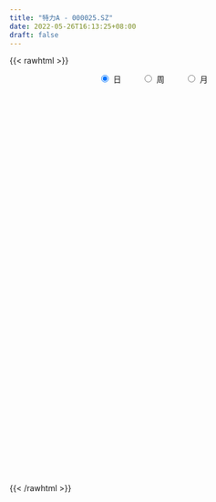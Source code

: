 ```yaml
---
title: "特力A - 000025.SZ"
date: 2022-05-26T16:13:25+08:00
draft: false
---
```

{{< rawhtml >}}
    <div style="text-align: center">
        <label style="padding: 1rem;"><input style="margin-right: .5rem" type="radio" name="period" value="D" checked onclick="period_change(this)">日</label>
        <label style="padding: 1rem;"><input style="margin-right: .5rem" type="radio" name="period" value="W" onclick="period_change(this)">周</label>
        <label style="padding: 1rem;"><input style="margin-right: .5rem" type="radio" name="period" value="M" onclick="period_change(this)">月</label>
    </div>
    <div id="chart" style="height: 700px;"></div> 
    <script type="text/javascript">
        const D_v = [22851.71,12844.25,16019.22,15971.35,13841.75,18805.27,22902.77,23017.43,28923.11,24093.5,15309.35,51261.48,31136.64,34286.52,37736.25,23005.88,20484.97,49586.5,31112.39,31164.22,22589.36,19576.6,15177.58,32131.95,22950.15,25622.99,28400.12,21895.28,23875.3,28036.32,26022.2,27407.76,23788.84,21936.65,14563.43,24765.13,16514.05,21878.85,26005.35,22409.99,24161.32,19922.54,18784.86,58607.15,34597.79,47731.42,35724.93,133769.59,76138.89,69755.37,87966.19,119857.96,84781.51,73610.82,58766.88,60521.52,35602.18,60271.66,41578.85,99196.63,87024.19,63110.13,66207.09,153518.67,86120.16,71897.15,43008.9,42544.34,40842.51,39032.15,45347.56,60634.89,47184.16,44748.1,41246.61,56819.81,35253.79,31099.34,30354.71,29756.95,33646.61,36762.88,27490.36,33524.18,28298.9,41351.76,19628.35,36779.01,22102.38,18705.85,20945.67,18625.85,20033.35,15164.1,20180.77,9169.27,33894.48,13389.27,14779.25,24931.85,11707.21,44613.13,21976.8,17414.56,20054.27,16901.35,17078.96,26502.98,16761.59,15272.0,28733.35,14419.5,20713.22,17706.37,11225.63,17529.19,18545.56,21207.52,14249.1,15801.35,21889.64,20069.1,31705.86,21231.93,16348.65,20715.58,15027.65,13934.61,15197.95,13270.9,25092.12,40987.18,25152.15,31698.74,69133.89,50646.11,45759.3,42992.52,32611.31,28113.92,35660.62,38473.01,36958.49,34782.5,51349.79,32990.77,31065.22,59511.46,102609.21,68318.07,38902.74,58416.97,47642.88,26421.37,29923.03,24263.55,28614.57,39981.7,32303.37,27939.73,43565.29,26232.67,23335.65,28306.11,46049.95,32472.02,39275.44,33992.48,26911.75,36199.31,20897.35,23991.3,32673.23,30444.78,26581.73,26047.68,25074.63,21039.78,32054.84,18158.51,23452.24,24859.55,32807.91,23224.08,20401.75,19961.66,43107.86,31495.54,22185.71,51186.06,29477.27,22332.6,13151.14,12099.83,15036.37,15137.26,22284.2,31325.36,35130.5,21804.6,23868.38,16131.36,31389.54,36876.32,29134.05,17079.84,18799.34,73937.57,202658.83,118963.5,73396.2,67879.33,52359.31,71039.45,124382.87,63936.8,90579.38,69329.71,53042.05,52258.35,45333.82,38380.41,23633.73,31430.15,29792.75,29846.46,34935.77,38269.1,30384.8,64846.25,49717.27,46564.64,29160.77,35086.57,31920.94,24956.35,23530.75,22786.22,34068.83,23536.48,87554.34,110392.35,56518.21,53436.81,43876.6,36877.41,48343.28,70587.59,66426.47,173495.91]
const D_histogram = [0.0,0.0031845014,0.0005454356,-0.0094293065,-0.010713137,-0.0019970999,0.0074416536,0.0180916072,0.0289011949,0.0206903329,0.0207054215,0.042401841,0.0388459448,0.03995638,0.0393750653,0.0421413608,0.0352903949,0.0469154063,0.0432711368,0.0231288499,-0.0076208696,-0.035106269,-0.0437213356,-0.0297595148,-0.0188844593,-0.014938412,-0.0021191975,-0.0092626081,-0.0113173824,-0.0032589894,0.0058538468,-0.0001797038,-0.0102846048,-0.031322666,-0.0376175271,-0.0297886747,-0.0211079788,-0.0295310802,-0.0354021175,-0.0348178759,-0.0269479772,-0.0289025892,-0.033655792,-0.0092047396,-0.0015331727,0.0181970348,0.0259024774,0.0728331326,0.0759910133,0.077539469,0.0867557405,0.1122225404,0.1207570016,0.0815799123,0.071163659,0.0415055596,0.0191161168,0.0196434185,0.0153167791,0.0368576317,0.0555295682,0.0540671777,0.0603600642,0.099126124,0.08770273,0.0292660837,-0.0065013151,-0.0440392105,-0.084447706,-0.0994557956,-0.1115698603,-0.1318296793,-0.1379636339,-0.1173770021,-0.1025520893,-0.1212380452,-0.114999725,-0.1078823296,-0.0990648135,-0.0785691319,-0.0490964383,-0.026279237,-0.0145133789,-0.0013235223,0.0012214486,-0.0260161432,-0.0346958409,-0.0637567357,-0.0745673101,-0.073202275,-0.0551760454,-0.0568822347,-0.064355468,-0.0589505185,-0.0692352854,-0.0586628148,-0.0162926547,0.0055331034,0.0063053319,-0.0080877666,-0.007600719,0.0207118302,0.0291955758,0.0419705063,0.0534788427,0.0494282415,0.0318962219,0.0431367384,0.040453104,0.0220706183,-0.012896386,-0.0238488152,-0.0159299899,-0.0144307842,-0.0099810287,0.0031275025,0.0171398277,0.0347740788,0.045378513,0.0528319951,0.0571612064,0.0470496026,0.0531984962,0.0505884465,0.0514444557,0.0370800285,0.0336276966,0.0307374207,0.0321099469,0.0302655898,0.0334525985,0.0414643862,0.0341168092,0.0372331687,0.0511271308,0.0588060557,0.0690728859,0.0534627109,0.0331787921,0.0269075725,0.0201140116,-0.0039274261,-0.0075159536,-0.0006324528,0.0105407794,0.0116676324,0.0025828851,0.0124569441,0.0432406588,0.0413836651,0.0305583122,0.0286494859,0.0125806557,0.0031283529,-0.0201955861,-0.0349908726,-0.0397561606,-0.027683597,-0.0311542269,-0.027521494,-0.0348804568,-0.036538177,-0.0376431735,-0.0293235385,-0.0161041984,-0.0202535688,-0.0171566857,-0.030062884,-0.0452344769,-0.073052913,-0.0937716451,-0.0959770529,-0.1085804878,-0.0923314964,-0.0809759022,-0.0596964039,-0.031261711,-0.0067815656,0.0158666427,0.0284850891,0.0340906718,0.0406727637,0.0442382839,0.043710807,0.0373550611,0.0288706613,0.0341090894,0.0252601892,0.0245805181,-0.0137570679,-0.0315371723,-0.0367046569,-0.0348886035,-0.0319019694,-0.0289036678,-0.0323711183,-0.0485701,-0.0864671431,-0.1217405229,-0.1328212288,-0.1214730737,-0.1263792724,-0.1824096316,-0.1745950592,-0.1401771453,-0.1001421737,-0.0597333476,0.0555088468,0.1412880143,0.1552801932,0.1570136322,0.1652928575,0.1692059887,0.1710681025,0.1934933467,0.197196282,0.2146861146,0.1717644248,0.124745335,0.0607459802,0.0212290557,-0.0404865501,-0.0757741033,-0.1141725344,-0.1260824299,-0.1287744168,-0.1399322387,-0.1752759124,-0.1948085976,-0.2731627479,-0.3357917579,-0.3385673832,-0.3329052021,-0.2755437119,-0.2060260067,-0.153761685,-0.0936409489,-0.0372777559,0.0017352375,0.0367588545,0.1362853077,0.1800918435,0.1900963977,0.20476022,0.1943055707,0.184804931,0.1951243766,0.1741231425,0.2324739731,0.3452687346]
const D_fast = [0.0,0.0039806268,0.0014779198,-0.0108541488,-0.0148162636,-0.0065995015,0.0046996654,0.0198725208,0.0379074072,0.0348691285,0.0400605724,0.0723574521,0.0785130422,0.0896125724,0.0988750241,0.1121766597,0.1141482926,0.1375021555,0.1446756703,0.1303155958,0.0976606589,0.0613986923,0.0418532918,0.0483752339,0.0545291745,0.0547406188,0.067030034,0.0575709714,0.0526868515,0.0599304971,0.070506795,0.0644283184,0.0517522663,0.0228835386,0.0071842956,0.0075659794,0.0109696806,-0.0048361908,-0.0195577575,-0.0276779848,-0.0265450805,-0.0357253397,-0.0488924905,-0.026742623,-0.0194543493,0.0048251169,0.0190061789,0.0841451171,0.1063007512,0.1272340741,0.1581392807,0.2116617158,0.2503854274,0.2316033162,0.2389779776,0.2196962682,0.2020858546,0.2075240108,0.2070265662,0.2377818267,0.2703361553,0.2823905592,0.3037734618,0.3673210526,0.3778233411,0.3267032157,0.2893104882,0.2407627901,0.1792423681,0.1393703295,0.0993637999,0.046146561,0.0055216979,-0.0032359208,-0.0140490303,-0.0630444975,-0.0855561086,-0.1054092956,-0.1213579829,-0.1205045842,-0.1033060002,-0.0870586082,-0.0789210947,-0.0660621187,-0.0632117857,-0.0969534133,-0.1143070712,-0.15930715,-0.1887595519,-0.2056950855,-0.2014628673,-0.2173896152,-0.2409517156,-0.2502843957,-0.2778779839,-0.281971217,-0.2436742205,-0.2204651866,-0.2181166251,-0.2345316653,-0.2359447974,-0.2024542907,-0.1866716511,-0.1634040941,-0.138526047,-0.1302195878,-0.1397775519,-0.1177528508,-0.1103232092,-0.1231880403,-0.1613791412,-0.1782937741,-0.1743574464,-0.1764659366,-0.1745114383,-0.1606210315,-0.1423237494,-0.1159959786,-0.0940469162,-0.0733854352,-0.0547659224,-0.0531151254,-0.0336666079,-0.0236295459,-0.0099124228,-0.0150068428,-0.0100522506,-0.0052581713,0.0041418415,0.0098638819,0.0214140402,0.0397919245,0.0409735498,0.0533982015,0.0800739463,0.1024543851,0.1299894368,0.1277449395,0.1157557187,0.1162113922,0.1144463342,0.08942304,0.0839555241,0.0906809116,0.1044893388,0.1085330998,0.1000940738,0.1130823688,0.1546762482,0.1631651708,0.159979396,0.1652329411,0.1523092748,0.1436390603,0.1152662248,0.0917232201,0.0770188919,0.0821705563,0.0709113696,0.0676637291,0.051584652,0.0407923876,0.0302765977,0.0312653481,0.0404586386,0.031245876,0.0300535876,0.0096316684,-0.0168485437,-0.062930208,-0.1070918515,-0.1332915225,-0.1730400794,-0.179873962,-0.1887623435,-0.1824069461,-0.1617876809,-0.139002927,-0.1123880579,-0.0926483393,-0.0785200887,-0.0617698058,-0.0471447147,-0.0367444898,-0.0337614704,-0.0350282048,-0.0212625044,-0.0237963573,-0.018330899,-0.0601077518,-0.0857721494,-0.1001157981,-0.1070218956,-0.1120107538,-0.1162383692,-0.1277985992,-0.156140106,-0.2156539348,-0.2813624454,-0.3256484585,-0.3446685719,-0.3811695886,-0.4828023557,-0.5186365481,-0.5192629205,-0.5042634924,-0.4787880032,-0.3496685971,-0.228567426,-0.1757551988,-0.1347683518,-0.0851659121,-0.0389512838,0.0056778557,0.0764764366,0.1294784424,0.2006398037,0.20065922,0.1848264639,0.1360136042,0.1018039436,0.0299667002,-0.0242643788,-0.0912059435,-0.1346364464,-0.1695220376,-0.2156629191,-0.2948255709,-0.3630604054,-0.5097052427,-0.6562821923,-0.7436996634,-0.8212637827,-0.8327882206,-0.814777017,-0.8009531165,-0.7642426177,-0.7171988637,-0.6777520608,-0.6335387303,-0.4999409501,-0.4111114534,-0.3535827999,-0.2877289226,-0.2496071791,-0.2129065861,-0.1538060464,-0.1312764948,-0.014807171,0.1843047741]
const D_slow = [0.0,0.0007961254,0.0009324842,-0.0014248424,-0.0041031266,-0.0046024016,-0.0027419882,0.0017809136,0.0090062123,0.0141787956,0.0193551509,0.0299556112,0.0396670974,0.0496561924,0.0594999587,0.0700352989,0.0788578976,0.0905867492,0.1014045334,0.1071867459,0.1052815285,0.0965049613,0.0855746274,0.0781347487,0.0734136338,0.0696790308,0.0691492315,0.0668335795,0.0640042339,0.0631894865,0.0646529482,0.0646080223,0.0620368711,0.0542062046,0.0448018228,0.0373546541,0.0320776594,0.0246948894,0.01584436,0.007139891,0.0004028967,-0.0068227506,-0.0152366986,-0.0175378834,-0.0179211766,-0.0133719179,-0.0068962986,0.0113119846,0.0303097379,0.0496946052,0.0713835403,0.0994391754,0.1296284258,0.1500234038,0.1678143186,0.1781907085,0.1829697377,0.1878805923,0.1917097871,0.200924195,0.2148065871,0.2283233815,0.2434133976,0.2681949286,0.2901206111,0.297437132,0.2958118032,0.2848020006,0.2636900741,0.2388261252,0.2109336601,0.1779762403,0.1434853318,0.1141410813,0.088503059,0.0581935477,0.0294436164,0.002473034,-0.0222931694,-0.0419354523,-0.0542095619,-0.0607793712,-0.0644077159,-0.0647385964,-0.0644332343,-0.0709372701,-0.0796112303,-0.0955504142,-0.1141922418,-0.1324928105,-0.1462868219,-0.1605073805,-0.1765962475,-0.1913338772,-0.2086426985,-0.2233084022,-0.2273815659,-0.22599829,-0.224421957,-0.2264438987,-0.2283440784,-0.2231661209,-0.2158672269,-0.2053746004,-0.1920048897,-0.1796478293,-0.1716737738,-0.1608895892,-0.1507763132,-0.1452586586,-0.1484827551,-0.1544449589,-0.1584274564,-0.1620351525,-0.1645304096,-0.163748534,-0.1594635771,-0.1507700574,-0.1394254291,-0.1262174303,-0.1119271287,-0.1001647281,-0.086865104,-0.0742179924,-0.0613568785,-0.0520868714,-0.0436799472,-0.035995592,-0.0279681053,-0.0204017079,-0.0120385583,-0.0016724617,0.0068567406,0.0161650328,0.0289468155,0.0436483294,0.0609165509,0.0742822286,0.0825769266,0.0893038197,0.0943323226,0.0933504661,0.0914714777,0.0913133645,0.0939485594,0.0968654674,0.0975111887,0.1006254247,0.1114355894,0.1217815057,0.1294210838,0.1365834552,0.1397286192,0.1405107074,0.1354618109,0.1267140927,0.1167750525,0.1098541533,0.1020655966,0.0951852231,0.0864651089,0.0773305646,0.0679197712,0.0605888866,0.056562837,0.0514994448,0.0472102734,0.0396945524,0.0283859332,0.0101227049,-0.0133202064,-0.0373144696,-0.0644595916,-0.0875424656,-0.1077864412,-0.1227105422,-0.1305259699,-0.1322213613,-0.1282547007,-0.1211334284,-0.1126107605,-0.1024425695,-0.0913829986,-0.0804552968,-0.0711165315,-0.0638988662,-0.0553715938,-0.0490565465,-0.042911417,-0.046350684,-0.0542349771,-0.0634111413,-0.0721332921,-0.0801087845,-0.0873347014,-0.095427481,-0.107570006,-0.1291867918,-0.1596219225,-0.1928272297,-0.2231954981,-0.2547903162,-0.3003927241,-0.3440414889,-0.3790857752,-0.4041213187,-0.4190546556,-0.4051774439,-0.3698554403,-0.331035392,-0.291781984,-0.2504587696,-0.2081572724,-0.1653902468,-0.1170169101,-0.0677178396,-0.014046311,0.0288947952,0.060081129,0.075267624,0.0805748879,0.0704532504,0.0515097246,0.022966591,-0.0085540165,-0.0407476207,-0.0757306804,-0.1195496585,-0.1682518079,-0.2365424949,-0.3204904343,-0.4051322801,-0.4883585807,-0.5572445086,-0.6087510103,-0.6471914316,-0.6706016688,-0.6799211078,-0.6794872984,-0.6702975848,-0.6362262578,-0.591203297,-0.5436791975,-0.4924891425,-0.4439127499,-0.3977115171,-0.348930423,-0.3053996373,-0.2472811441,-0.1609639604]
const D_data = [['2021-05-17', 14.7239, 14.5141, 14.4841, 14.7638],['2021-05-18', 14.5041, 14.564, 14.3942, 14.6539],['2021-05-19', 14.4841, 14.4941, 14.3842, 14.5441],['2021-05-20', 14.5041, 14.3643, 14.3343, 14.5341],['2021-05-21', 14.3742, 14.4342, 14.3643, 14.5441],['2021-05-24', 14.3942, 14.574, 14.3543, 14.614],['2021-05-25', 14.584, 14.634, 14.4841, 14.6739],['2021-05-26', 14.6539, 14.7139, 14.634, 14.7738],['2021-05-27', 14.7039, 14.7938, 14.6739, 14.8537],['2021-05-28', 14.7938, 14.584, 14.564, 14.8337],['2021-05-31', 14.564, 14.6839, 14.5241, 14.7039],['2021-06-01', 14.7139, 15.0435, 14.6539, 15.0735],['2021-06-02', 15.1134, 14.8138, 14.7838, 15.1534],['2021-06-03', 14.7538, 14.9037, 14.7339, 15.0835],['2021-06-04', 14.8637, 14.9236, 14.7838, 15.2233],['2021-06-07', 15.0135, 15.0135, 14.8138, 15.0835],['2021-06-08', 15.0735, 14.9236, 14.8537, 15.0735],['2021-06-09', 14.8837, 15.2133, 14.8837, 15.3632],['2021-06-10', 15.1334, 15.0935, 15.0335, 15.2133],['2021-06-11', 15.1034, 14.8637, 14.8138, 15.1834],['2021-06-15', 14.8537, 14.614, 14.5341, 14.8537],['2021-06-16', 14.6839, 14.4941, 14.3742, 14.6839],['2021-06-17', 14.4342, 14.614, 14.4342, 14.6939],['2021-06-18', 14.6739, 14.8937, 14.4542, 14.9336],['2021-06-21', 14.8138, 14.9137, 14.7538, 15.1234],['2021-06-22', 14.9236, 14.8637, 14.7938, 15.0335],['2021-06-23', 14.8637, 15.0235, 14.8537, 15.0835],['2021-06-24', 15.0435, 14.7938, 14.7938, 15.0735],['2021-06-25', 14.7838, 14.8337, 14.564, 14.8537],['2021-06-28', 14.78, 14.98, 14.77, 15.1],['2021-06-29', 14.97, 15.05, 14.84, 15.05],['2021-06-30', 15.15, 14.88, 14.85, 15.21],['2021-07-01', 14.88, 14.79, 14.74, 14.99],['2021-07-02', 14.78, 14.56, 14.5, 14.91],['2021-07-05', 14.56, 14.65, 14.51, 14.68],['2021-07-06', 14.56, 14.81, 14.56, 15.04],['2021-07-07', 14.81, 14.85, 14.74, 14.98],['2021-07-08', 14.82, 14.62, 14.62, 14.91],['2021-07-09', 14.57, 14.59, 14.36, 14.62],['2021-07-12', 14.6, 14.63, 14.5, 14.71],['2021-07-13', 14.66, 14.72, 14.63, 14.87],['2021-07-14', 14.64, 14.59, 14.55, 14.73],['2021-07-15', 14.65, 14.51, 14.4, 14.66],['2021-07-16', 14.45, 14.91, 14.42, 15.2],['2021-07-19', 14.95, 14.78, 14.67, 14.96],['2021-07-20', 14.73, 15.01, 14.64, 15.1],['2021-07-21', 15.06, 14.95, 14.84, 15.07],['2021-07-22', 15.02, 15.63, 14.78, 16.4],['2021-07-23', 15.44, 15.28, 15.27, 15.58],['2021-07-26', 15.16, 15.34, 14.99, 15.67],['2021-07-27', 15.37, 15.54, 15.21, 15.8],['2021-07-28', 15.6, 15.93, 15.45, 16.44],['2021-07-29', 15.93, 15.92, 15.46, 15.95],['2021-07-30', 15.83, 15.34, 15.26, 15.83],['2021-08-02', 15.18, 15.65, 15.18, 15.73],['2021-08-03', 15.58, 15.37, 15.18, 15.71],['2021-08-04', 15.2, 15.37, 15.1, 15.45],['2021-08-05', 15.25, 15.64, 15.22, 15.82],['2021-08-06', 15.57, 15.61, 15.27, 15.66],['2021-08-09', 15.72, 16.03, 15.51, 16.22],['2021-08-10', 15.94, 16.17, 15.81, 16.39],['2021-08-11', 16.42, 16.04, 15.94, 16.5],['2021-08-12', 15.96, 16.23, 15.95, 16.4],['2021-08-13', 16.08, 16.86, 16.08, 17.3],['2021-08-16', 17.05, 16.42, 16.3, 17.08],['2021-08-17', 16.35, 15.73, 15.71, 16.42],['2021-08-18', 15.72, 15.81, 15.67, 16.01],['2021-08-19', 15.9, 15.61, 15.57, 16.13],['2021-08-20', 15.52, 15.35, 15.17, 15.6],['2021-08-23', 15.46, 15.48, 15.4, 15.66],['2021-08-24', 15.55, 15.39, 15.34, 15.69],['2021-08-25', 15.39, 15.13, 15.08, 15.39],['2021-08-26', 15.11, 15.15, 14.98, 15.34],['2021-08-27', 15.15, 15.44, 15.02, 15.46],['2021-08-30', 15.52, 15.39, 15.29, 15.69],['2021-08-31', 15.39, 14.88, 14.71, 15.44],['2021-09-01', 14.8, 15.07, 14.8, 15.13],['2021-09-02', 15.05, 15.03, 14.85, 15.1],['2021-09-03', 15.03, 15.01, 15.0, 15.21],['2021-09-06', 15.08, 15.16, 15.0, 15.18],['2021-09-07', 15.25, 15.35, 15.2, 15.39],['2021-09-08', 15.34, 15.37, 15.23, 15.38],['2021-09-09', 15.28, 15.3, 15.26, 15.43],['2021-09-10', 15.33, 15.37, 15.23, 15.47],['2021-09-13', 15.44, 15.27, 15.2, 15.45],['2021-09-14', 15.26, 14.81, 14.8, 15.36],['2021-09-15', 14.87, 14.91, 14.75, 14.96],['2021-09-16', 14.92, 14.5, 14.49, 14.95],['2021-09-17', 14.48, 14.55, 14.41, 14.6],['2021-09-22', 14.49, 14.6, 14.27, 14.65],['2021-09-23', 14.59, 14.79, 14.5, 14.84],['2021-09-24', 14.79, 14.52, 14.51, 14.85],['2021-09-27', 14.5, 14.35, 14.31, 14.61],['2021-09-28', 14.25, 14.43, 14.25, 14.5],['2021-09-29', 14.43, 14.14, 14.14, 14.43],['2021-09-30', 14.14, 14.32, 14.14, 14.35],['2021-10-08', 14.34, 14.8, 14.34, 14.84],['2021-10-11', 14.72, 14.68, 14.65, 14.8],['2021-10-12', 14.67, 14.45, 14.37, 14.68],['2021-10-13', 14.45, 14.19, 14.03, 14.45],['2021-10-14', 14.27, 14.3, 14.18, 14.38],['2021-10-15', 14.37, 14.7, 14.18, 15.3],['2021-10-18', 14.6, 14.54, 14.4, 14.7],['2021-10-19', 14.5, 14.65, 14.45, 14.65],['2021-10-20', 14.65, 14.71, 14.55, 14.82],['2021-10-21', 14.71, 14.55, 14.53, 14.77],['2021-10-22', 14.5, 14.33, 14.31, 14.59],['2021-10-25', 14.3, 14.68, 14.3, 14.74],['2021-10-26', 14.75, 14.54, 14.48, 14.75],['2021-10-27', 14.45, 14.29, 14.27, 14.47],['2021-10-28', 14.25, 13.92, 13.83, 14.32],['2021-10-29', 14.0, 14.06, 13.77, 14.07],['2021-11-01', 14.07, 14.25, 13.96, 14.38],['2021-11-02', 14.26, 14.16, 14.1, 14.41],['2021-11-03', 14.1, 14.18, 14.1, 14.29],['2021-11-04', 14.18, 14.31, 14.1, 14.44],['2021-11-05', 14.31, 14.38, 14.23, 14.45],['2021-11-08', 14.38, 14.51, 14.32, 14.65],['2021-11-09', 14.51, 14.51, 14.37, 14.59],['2021-11-10', 14.49, 14.54, 14.38, 14.6],['2021-11-11', 14.6, 14.56, 14.48, 14.64],['2021-11-12', 14.54, 14.39, 14.37, 14.55],['2021-11-15', 14.48, 14.61, 14.4, 14.8],['2021-11-16', 14.61, 14.54, 14.51, 14.7],['2021-11-17', 14.5, 14.61, 14.47, 14.65],['2021-11-18', 14.7, 14.41, 14.35, 14.7],['2021-11-19', 14.49, 14.52, 14.35, 14.54],['2021-11-22', 14.59, 14.53, 14.5, 14.64],['2021-11-23', 14.57, 14.6, 14.44, 14.6],['2021-11-24', 14.48, 14.58, 14.45, 14.58],['2021-11-25', 14.51, 14.67, 14.5, 14.77],['2021-11-26', 14.63, 14.79, 14.56, 14.92],['2021-11-29', 14.55, 14.63, 14.55, 14.73],['2021-11-30', 14.68, 14.78, 14.52, 14.88],['2021-12-01', 14.75, 15.0, 14.67, 15.45],['2021-12-02', 15.02, 15.03, 14.85, 15.18],['2021-12-03', 15.01, 15.17, 14.92, 15.35],['2021-12-06', 15.17, 14.89, 14.85, 15.28],['2021-12-07', 14.94, 14.78, 14.62, 15.07],['2021-12-08', 14.84, 14.92, 14.73, 14.98],['2021-12-09', 14.94, 14.91, 14.82, 15.07],['2021-12-10', 14.77, 14.63, 14.62, 14.89],['2021-12-13', 14.68, 14.82, 14.68, 15.07],['2021-12-14', 14.79, 14.97, 14.65, 15.05],['2021-12-15', 15.0, 15.09, 14.87, 15.2],['2021-12-16', 15.24, 15.02, 14.99, 15.24],['2021-12-17', 15.0, 14.89, 14.84, 15.1],['2021-12-20', 14.98, 15.15, 14.83, 15.27],['2021-12-21', 15.2, 15.56, 15.04, 15.63],['2021-12-22', 15.5, 15.28, 15.13, 15.5],['2021-12-23', 15.3, 15.18, 15.07, 15.42],['2021-12-24', 15.14, 15.3, 15.01, 15.58],['2021-12-27', 15.31, 15.11, 15.02, 15.48],['2021-12-28', 15.1, 15.15, 15.03, 15.19],['2021-12-29', 15.12, 14.9, 14.86, 15.15],['2021-12-30', 14.9, 14.9, 14.87, 14.99],['2021-12-31', 14.9, 14.96, 14.74, 14.97],['2022-01-04', 14.98, 15.18, 14.96, 15.23],['2022-01-05', 15.2, 15.0, 14.97, 15.25],['2022-01-06', 14.98, 15.08, 14.89, 15.18],['2022-01-07', 15.12, 14.92, 14.86, 15.32],['2022-01-10', 14.93, 14.95, 14.61, 14.97],['2022-01-11', 14.96, 14.93, 14.86, 15.06],['2022-01-12', 14.96, 15.05, 14.89, 15.12],['2022-01-13', 15.12, 15.16, 15.02, 15.28],['2022-01-14', 15.22, 14.96, 14.88, 15.22],['2022-01-17', 14.99, 15.04, 14.93, 15.09],['2022-01-18', 15.12, 14.8, 14.71, 15.16],['2022-01-19', 14.78, 14.67, 14.58, 14.86],['2022-01-20', 14.68, 14.35, 14.32, 14.77],['2022-01-21', 14.31, 14.24, 14.1, 14.36],['2022-01-24', 14.24, 14.33, 14.08, 14.35],['2022-01-25', 14.42, 14.07, 13.95, 14.42],['2022-01-26', 14.12, 14.35, 14.07, 14.35],['2022-01-27', 14.45, 14.28, 14.16, 14.45],['2022-01-28', 14.29, 14.42, 14.21, 14.44],['2022-02-07', 14.54, 14.59, 14.46, 14.62],['2022-02-08', 14.54, 14.65, 14.48, 14.66],['2022-02-09', 14.65, 14.74, 14.6, 14.76],['2022-02-10', 14.75, 14.71, 14.58, 14.8],['2022-02-11', 14.62, 14.68, 14.49, 14.7],['2022-02-14', 14.58, 14.74, 14.51, 14.8],['2022-02-15', 14.79, 14.75, 14.61, 14.9],['2022-02-16', 14.78, 14.73, 14.67, 14.86],['2022-02-17', 14.73, 14.66, 14.62, 14.74],['2022-02-18', 14.59, 14.61, 14.53, 14.66],['2022-02-21', 14.59, 14.79, 14.51, 14.98],['2022-02-22', 14.68, 14.62, 14.58, 14.88],['2022-02-23', 14.7, 14.71, 14.6, 14.75],['2022-02-24', 14.68, 14.13, 13.98, 14.7],['2022-02-25', 14.14, 14.21, 14.12, 14.32],['2022-02-28', 14.21, 14.27, 14.1, 14.29],['2022-03-01', 14.26, 14.31, 14.23, 14.34],['2022-03-02', 14.26, 14.3, 14.21, 14.33],['2022-03-03', 14.3, 14.28, 14.23, 14.37],['2022-03-04', 14.24, 14.16, 14.11, 14.28],['2022-03-07', 14.12, 13.9, 13.87, 14.13],['2022-03-08', 13.89, 13.41, 13.39, 13.98],['2022-03-09', 13.4, 13.14, 12.6, 13.62],['2022-03-10', 13.33, 13.19, 13.18, 13.54],['2022-03-11', 13.08, 13.34, 12.8, 13.35],['2022-03-14', 13.26, 13.02, 13.01, 13.3],['2022-03-15', 12.95, 12.05, 12.02, 12.99],['2022-03-16', 12.27, 12.53, 12.0, 12.63],['2022-03-17', 12.71, 12.8, 12.68, 12.97],['2022-03-18', 12.66, 12.92, 12.65, 13.02],['2022-03-21', 12.85, 13.02, 12.81, 13.1],['2022-03-22', 13.08, 14.32, 13.02, 14.32],['2022-03-23', 14.37, 14.52, 14.32, 15.71],['2022-03-24', 14.08, 13.96, 13.95, 14.98],['2022-03-25', 13.9, 13.93, 13.78, 14.31],['2022-03-28', 13.93, 14.13, 13.64, 14.5],['2022-03-29', 14.1, 14.21, 13.94, 14.25],['2022-03-30', 14.12, 14.31, 13.9, 14.47],['2022-03-31', 14.27, 14.76, 14.22, 15.23],['2022-04-01', 14.59, 14.74, 14.52, 14.83],['2022-04-06', 14.8, 15.13, 14.67, 15.35],['2022-04-07', 15.0, 14.46, 14.4, 15.0],['2022-04-08', 14.63, 14.29, 14.14, 14.73],['2022-04-11', 14.29, 13.86, 13.78, 14.42],['2022-04-12', 13.78, 13.93, 13.43, 13.99],['2022-04-13', 13.81, 13.38, 13.36, 14.0],['2022-04-14', 13.38, 13.41, 13.37, 13.57],['2022-04-15', 13.31, 13.1, 13.03, 13.41],['2022-04-18', 13.19, 13.2, 12.91, 13.38],['2022-04-19', 13.2, 13.17, 13.06, 13.28],['2022-04-20', 13.27, 12.91, 12.85, 13.31],['2022-04-21', 12.88, 12.34, 12.32, 13.02],['2022-04-22', 12.53, 12.22, 12.01, 12.53],['2022-04-25', 12.05, 11.0, 11.0, 12.2],['2022-04-26', 11.0, 10.53, 10.47, 11.18],['2022-04-27', 10.52, 10.78, 10.06, 10.84],['2022-04-28', 10.71, 10.56, 10.41, 10.85],['2022-04-29', 10.65, 11.06, 10.62, 11.13],['2022-05-05', 11.07, 11.28, 10.88, 11.4],['2022-05-06', 11.05, 11.16, 10.98, 11.29],['2022-05-09', 11.18, 11.37, 11.18, 11.41],['2022-05-10', 11.28, 11.49, 11.14, 11.52],['2022-05-11', 11.51, 11.42, 11.41, 11.85],['2022-05-12', 11.36, 11.49, 11.26, 11.58],['2022-05-13', 11.73, 12.64, 11.46, 12.64],['2022-05-16', 13.0, 12.37, 12.27, 13.18],['2022-05-17', 12.48, 12.16, 12.11, 12.6],['2022-05-18', 12.14, 12.37, 12.07, 12.5],['2022-05-19', 12.13, 12.16, 12.0, 12.28],['2022-05-20', 12.15, 12.21, 12.13, 12.36],['2022-05-23', 12.23, 12.56, 12.17, 12.56],['2022-05-24', 12.63, 12.24, 12.23, 12.99],['2022-05-25', 12.1, 13.46, 12.1, 13.46],['2022-05-26', 13.99, 14.81, 13.17, 14.81]]
const W_v = [607978.86,210562.04,381247.4,267508.29,176140.66,258637.92,201404.29,234071.46,218489.62,205873.55,149582.67,104397.92,430033.8199999999,269707.19,142297.76,137264.05,122321.98,95921.67,101070.42,130900.6,93137.1,86479.92,74008.43,67716.67,110729.0,97057.65,69322.16,104908.51,89877.08,95374.49,62435.69,29333.21,187424.85,726514.1100000001,461686.32,307098.33,222013.73,99121.13,147346.41,184135.09,137697.74,52190.47,239695.15,177699.89,281964.17,141911.91,80077.11,106661.15,72967.51,71506.27,114291.81,83638.6,65031.25,150203.74,178554.02,81414.18,79508.59,71035.73,97635.37,70506.18,94578.89,486331.08,180872.24,152529.09,172123.11,163302.35,172883.42,353539.59,365239.08,203538.31,111217.27,276039.33,220624.69,115802.11,138958.49,88797.6,187210.66,115141.07,83912.08,92472.35,113515.09,459982.3799999999,376795.6800000001,710931.6,448502.04,296715.67,241922.14,232578.67,337744.31,388047.67,230006.75,69399.63,259327.04,333786.46,278183.65,226848.92,149134.56,253028.02,298178.88,241082.15,140763.55,103766.87,115511.91,96324.97,112584.48,128383.52,433690.4500000001,1051884.9500000002,781984.17,679656.3400000001,299523.85,409125.58,277440.76,21959.0,113951.37,474469.47,294071.23,195501.36,170641.8,168622.85,150987.55,104807.66,118067.87,168273.01,298848.01,186407.67,227293.56,327368.24,249964.4,177227.92,218701.66,223939.79,283280.74,526388.88,419300.53,278211.17,174792.72,139721.79,251307.68,481213.48,253956.63,229847.21,148476.95,110447.32,155053.07,136863.17,100412.34,206830.05,142561.71,229223.46,146668.23,321029.94,691375.97,952883.2899999999,514948.77,349867.67,545616.37,327538.86,1118349.7,1115709.95,462851.42,326942.84,531212.8400000001,301433.81,127159.16,45034.86,268988.52,160703.15,162332.11,192121.16,160383.6,146013.07,148914.15,143385.13,172053.01,160229.43,117875.0,88265.04,147618.74,172709.63,178320.43,97552.99,113512.21,52164.22,56114.72,174208.48,101511.56,132080.73,355226.0600000001,251228.0,145506.16,92774.38,116370.35,125935.33,93189.18,30021.95,105693.47,81528.28,117742.08,169730.24,155353.96,89475.49,122743.84,127191.77,103726.81,143885.86,327962.62,435971.85,256741.09,469056.7100000001,284413.06,236946.86,194774.26,161180.98,148160.4,58277.37,64547.49,33894.48,109420.71,93425.94,101689.42,85719.97,93216.71,105029.67,108482.76,222390.19,177851.38,187146.77,327758.4500000001,156865.4,143790.09,156396.4,157276.33,139738.72,119780.0,121254.95,177452.44,77757.2,134413.04,130611.11,487755.44,379597.76,212951.14,191036.46,163228.88,225375.5,56877.29,191476.62,301101.38,358853.25]
const W_histogram = [0.0,-0.0890320228,-0.1061931344,-0.1837408004,-0.2591327178,-0.1803886178,-0.1776005767,-0.1335763889,-0.0832466501,-0.1423731185,-0.1732643163,-0.2668963432,-0.1781222048,-0.1761892917,-0.1704847652,-0.2053143142,-0.1996617593,-0.3114541465,-0.376693098,-0.3817223997,-0.368492898,-0.3406095266,-0.3331616968,-0.313162556,-0.2167718646,-0.1928437091,-0.1787468955,-0.1386924723,-0.2801934147,-0.4226065177,-0.453229162,-0.4001751656,-0.142608783,0.2746947807,0.4740260322,0.3497784104,0.3389387127,0.3024970858,0.2446435608,0.247773547,0.1910377837,0.1238751341,0.1849884322,0.2022683203,0.2293043485,0.1469199905,0.0709915049,-0.0010223856,-0.1137303946,-0.1462215785,-0.1904325443,-0.1659940633,-0.1393417775,-0.0606253653,-0.1015064853,-0.1290122188,-0.2082378944,-0.2275354918,-0.2858092675,-0.3056026851,-0.1776131974,-0.0010234728,0.0529217504,-0.0689983251,-0.0735599894,-0.0760793942,-0.0221939054,0.1993473632,0.2876066784,0.2291498497,0.1860968218,0.2444376813,0.2293933364,0.1988743371,0.1676969507,0.1842905649,0.2010288663,0.1967834164,0.1769644744,0.0927666398,0.0925819974,0.1773115263,0.2477042037,0.5513327331,0.6467120781,0.6901726478,0.6621532654,0.6717500783,0.6463091179,0.6044666653,0.4505410204,0.2408534859,0.1299033649,0.0886191997,-0.0364597131,-0.1043796081,-0.1981901763,-0.1851793243,-0.1461905344,-0.1835828697,-0.1850586303,-0.2233078174,-0.2280318834,-0.2516849666,-0.2955613521,-0.3612266604,-0.3141553876,-0.0035370472,0.0711655299,0.2108259195,0.2650936791,0.2458420646,0.1466185234,0.0651063054,0.0477934918,0.1115957491,0.0909717884,0.0291156211,-0.0076977669,-0.0529497418,-0.076823862,-0.1164088911,-0.1081581036,-0.0904622116,-0.0332274923,-0.0120114479,0.022430595,0.0544032408,0.0601302836,-0.0101827717,-0.1702490897,-0.2194093628,-0.1978868826,-0.1937997825,-0.1209029572,-0.1661742221,-0.2000640887,-0.2137770537,-0.0934177153,-0.0649589206,-0.062362332,-0.0886948963,-0.1264908754,-0.1221303659,-0.1033778951,-0.1202460274,-0.1062005477,-0.0706184349,-0.0423616693,0.0054141519,0.0201941492,0.0785023841,0.3750425817,0.4252081299,0.3900210985,0.4081147992,0.4143801955,0.383904696,0.5006932089,0.4927901535,0.4066621381,0.254058039,0.2712018902,0.1242066551,0.0003216992,-0.0439362275,-0.0983299911,-0.1426249936,-0.242954254,-0.3043895968,-0.3184065242,-0.2923202945,-0.2889670446,-0.2745225743,-0.3526985364,-0.371195577,-0.398921721,-0.3924556835,-0.410538964,-0.4013269922,-0.3707524083,-0.3830034534,-0.4524585338,-0.4249626953,-0.3390808485,-0.2636843563,-0.17335432,-0.0996704647,0.0083884153,0.0742988944,0.0674539316,0.064939074,0.095722636,0.0951802055,0.070992072,0.0687890477,0.0917989819,0.0928586849,0.1073028999,0.1412471057,0.159817029,0.1731501366,0.1763637321,0.159026348,0.1487358337,0.1615697301,0.1910474182,0.2091929318,0.2322093566,0.3190842736,0.2645663199,0.2257892373,0.1652111819,0.1441837056,0.073414594,0.0254268506,-0.0166733317,-0.0094423303,-0.0086632836,-0.0291800601,-0.0555208489,-0.0463522232,-0.0350854487,-0.0153561316,0.0176125726,0.0641309945,0.0578451262,0.0697143577,0.1017544058,0.0966623719,0.0874885873,0.0811433543,0.0282172636,0.0062412515,0.0099073559,0.008370849,-0.0174249156,-0.0346977591,-0.0947836477,-0.1528110252,-0.1148987305,-0.0313423883,-0.0038962237,-0.0602737956,-0.1463142042,-0.26397179,-0.3142667033,-0.2309188027,-0.1895408372,0.0171616079]
const W_fast = [0.0,-0.1112900285,-0.1549994237,-0.2784822898,-0.4186573867,-0.3850104411,-0.4266225442,-0.4159924536,-0.3864743774,-0.4811941254,-0.5554014023,-0.7157575149,-0.6715139278,-0.7136283375,-0.7505450023,-0.83670313,-0.8809660148,-1.0706219387,-1.2300341646,-1.3304940663,-1.409387789,-1.4666567993,-1.5424993936,-1.6007908919,-1.5585931666,-1.5828759384,-1.6134658486,-1.6080845436,-1.8196338397,-2.067698572,-2.2116285068,-2.2586183018,-2.036704115,-1.5507268562,-1.2328890966,-1.2696921158,-1.1957971353,-1.1566144908,-1.1533071256,-1.0882337526,-1.09721007,-1.1334039361,-1.0260435299,-0.9581965618,-0.8738344465,-0.9194888069,-0.9776694162,-1.0499389031,-1.1910795108,-1.2601260893,-1.3519451911,-1.369005226,-1.3771883846,-1.3136283136,-1.379886055,-1.4396448432,-1.5709299925,-1.6471114627,-1.7768375553,-1.8730316442,-1.7894454559,-1.6131115994,-1.5459359387,-1.6851055955,-1.7080572571,-1.7295965104,-1.681259498,-1.4098813885,-1.2497204038,-1.2508897701,-1.2474185925,-1.1279683126,-1.0856643235,-1.0664647385,-1.0557178872,-0.9930516317,-0.9260561139,-0.8811057097,-0.856683533,-0.9176897077,-0.8947288507,-0.7656714402,-0.6333527119,-0.1918909993,0.0651663653,0.281170097,0.4186890309,0.5962233634,0.7323596824,0.8416338961,0.8003435063,0.6508693433,0.5723950635,0.5532656983,0.4190718572,0.3250570602,0.181698948,0.1484149689,0.1508561252,0.0675680725,0.0198276542,-0.0742484871,-0.135980524,-0.2225548489,-0.3403215724,-0.4962935458,-0.5277611199,-0.2180270413,-0.1255330817,0.0668337878,0.1873749671,0.2295838687,0.1670149584,0.1017793168,0.0964148761,0.1881160707,0.1902350571,0.1356577951,0.0969199653,0.038430555,-0.0046495307,-0.0733367826,-0.092125521,-0.0970451818,-0.0481173357,-0.0299041533,0.0101455384,0.0557189944,0.0764786081,0.0036198598,-0.1990087305,-0.3030213443,-0.3309705848,-0.3753334303,-0.3326623443,-0.4194771647,-0.5033830535,-0.570540282,-0.4735353723,-0.4613163078,-0.4743103022,-0.5228165906,-0.5922352885,-0.6184073704,-0.6254993734,-0.6724290126,-0.6849336699,-0.6670061658,-0.6493398174,-0.6002104582,-0.5803819238,-0.5024480928,-0.1121472497,0.044320331,0.1066385742,0.2267609747,0.3366214199,0.4021220943,0.6440839094,0.7593783924,0.7749159116,0.6858263222,0.770770646,0.6548270746,0.5310225435,0.4757805599,0.3968042986,0.3168530477,0.1557852238,0.0182524818,-0.0753660766,-0.1223599206,-0.1912484318,-0.2454346051,-0.4117852013,-0.5230811361,-0.6505377103,-0.7421855937,-0.8629036152,-0.9540233915,-1.0161369097,-1.1241388182,-1.306708532,-1.3854533672,-1.3843417326,-1.3748663295,-1.3278748733,-1.279108634,-1.1689526502,-1.0844674475,-1.0744489274,-1.0607290165,-1.0060147956,-0.9827621746,-0.9892022901,-0.9742080525,-0.9282483729,-0.9039739986,-0.8627040586,-0.7934480765,-0.7349238959,-0.6783032541,-0.6309987256,-0.6085795227,-0.5816860785,-0.5284597496,-0.451220207,-0.3807764604,-0.2997076965,-0.1330617111,-0.1214380848,-0.1037678581,-0.123043118,-0.1080246678,-0.1604401309,-0.2020711618,-0.248339677,-0.2434692581,-0.2448560324,-0.2726678238,-0.3128888248,-0.3153082549,-0.3128128426,-0.2969225584,-0.2595507111,-0.1969995406,-0.1888241273,-0.1595263064,-0.1020476568,-0.0829740977,-0.0702757355,-0.0563351299,-0.1022069047,-0.1226226039,-0.1164796606,-0.1159234553,-0.1460754488,-0.172022732,-0.2558045325,-0.3520346664,-0.3428470543,-0.2671263092,-0.2406542005,-0.3121002213,-0.434719181,-0.6183697142,-0.7472313034,-0.7216131034,-0.7276203473,-0.5166275002]
const W_slow = [0.0,-0.0222580057,-0.0488062893,-0.0947414894,-0.1595246688,-0.2046218233,-0.2490219675,-0.2824160647,-0.3032277272,-0.3388210069,-0.3821370859,-0.4488611717,-0.4933917229,-0.5374390459,-0.5800602372,-0.6313888157,-0.6813042555,-0.7591677922,-0.8533410667,-0.9487716666,-1.0408948911,-1.1260472727,-1.2093376969,-1.2876283359,-1.341821302,-1.3900322293,-1.4347189532,-1.4693920713,-1.5394404249,-1.6450920544,-1.7583993449,-1.8584431363,-1.894095332,-1.8254216368,-1.7069151288,-1.6194705262,-1.534735848,-1.4591115766,-1.3979506864,-1.3360072996,-1.2882478537,-1.2572790702,-1.2110319621,-1.1604648821,-1.103138795,-1.0664087973,-1.0486609211,-1.0489165175,-1.0773491162,-1.1139045108,-1.1615126468,-1.2030111627,-1.2378466071,-1.2530029484,-1.2783795697,-1.3106326244,-1.362692098,-1.419575971,-1.4910282878,-1.5674289591,-1.6118322585,-1.6120881267,-1.5988576891,-1.6161072703,-1.6344972677,-1.6535171162,-1.6590655926,-1.6092287518,-1.5373270822,-1.4800396198,-1.4335154143,-1.372405994,-1.3150576599,-1.2653390756,-1.2234148379,-1.1773421967,-1.1270849801,-1.077889126,-1.0336480074,-1.0104563475,-0.9873108481,-0.9429829665,-0.8810569156,-0.7432237323,-0.5815457128,-0.4090025509,-0.2434642345,-0.0755267149,0.0860505645,0.2371672309,0.349802486,0.4100158574,0.4424916987,0.4646464986,0.4555315703,0.4294366683,0.3798891242,0.3335942932,0.2970466596,0.2511509421,0.2048862846,0.1490593302,0.0920513594,0.0291301177,-0.0447602203,-0.1350668854,-0.2136057323,-0.2144899941,-0.1966986116,-0.1439921317,-0.077718712,-0.0162581958,0.020396435,0.0366730114,0.0486213843,0.0765203216,0.0992632687,0.106542174,0.1046177322,0.0913802968,0.0721743313,0.0430721085,0.0160325826,-0.0065829703,-0.0148898434,-0.0178927053,-0.0122850566,0.0013157536,0.0163483245,0.0138026316,-0.0287596408,-0.0836119815,-0.1330837022,-0.1815336478,-0.2117593871,-0.2533029426,-0.3033189648,-0.3567632282,-0.3801176571,-0.3963573872,-0.4119479702,-0.4341216943,-0.4657444131,-0.4962770046,-0.5221214784,-0.5521829852,-0.5787331221,-0.5963877309,-0.6069781482,-0.6056246102,-0.6005760729,-0.5809504769,-0.4871898314,-0.380887799,-0.2833825243,-0.1813538245,-0.0777587756,0.0182173983,0.1433907006,0.2665882389,0.3682537735,0.4317682832,0.4995687558,0.5306204195,0.5307008443,0.5197167874,0.4951342897,0.4594780413,0.3987394778,0.3226420786,0.2430404476,0.1699603739,0.0977186128,0.0290879692,-0.0590866649,-0.1518855591,-0.2516159894,-0.3497299103,-0.4523646512,-0.5526963993,-0.6453845014,-0.7411353647,-0.8542499982,-0.960490672,-1.0452608841,-1.1111819732,-1.1545205532,-1.1794381694,-1.1773410655,-1.1587663419,-1.141902859,-1.1256680905,-1.1017374315,-1.0779423802,-1.0601943621,-1.0429971002,-1.0200473548,-0.9968326835,-0.9700069585,-0.9346951821,-0.8947409249,-0.8514533907,-0.8073624577,-0.7676058707,-0.7304219123,-0.6900294797,-0.6422676252,-0.5899693922,-0.5319170531,-0.4521459847,-0.3860044047,-0.3295570954,-0.2882542999,-0.2522083735,-0.233854725,-0.2274980123,-0.2316663453,-0.2340269278,-0.2361927487,-0.2434877637,-0.257367976,-0.2689560318,-0.2777273939,-0.2815664268,-0.2771632837,-0.261130535,-0.2466692535,-0.2292406641,-0.2038020626,-0.1796364697,-0.1577643228,-0.1374784842,-0.1304241683,-0.1288638554,-0.1263870165,-0.1242943042,-0.1286505331,-0.1373249729,-0.1610208848,-0.1992236411,-0.2279483238,-0.2357839209,-0.2367579768,-0.2518264257,-0.2884049767,-0.3543979242,-0.4329646001,-0.4906943007,-0.5380795101,-0.5337891081]
const W_data = [['2017-07-14', 33.248, 33.7016, 32.9937, 37.7631],['2017-07-21', 33.5641, 32.3065, 30.238, 34.2445],['2017-07-28', 32.2172, 32.8357, 31.2688, 35.131],['2017-08-04', 32.1622, 31.6949, 31.6124, 33.8115],['2017-08-11', 31.6949, 31.1107, 31.0901, 32.2996],['2017-08-18', 30.2448, 32.8494, 30.2448, 34.0727],['2017-08-25', 32.5058, 31.9423, 31.633, 34.0589],['2017-09-01', 31.7361, 32.4233, 31.7017, 33.8665],['2017-09-08', 32.3065, 32.6295, 32.0316, 33.2892],['2017-09-15', 32.2996, 31.097, 30.9252, 32.9731],['2017-09-22', 30.9802, 31.0283, 30.9252, 32.0247],['2017-09-29', 31.0832, 29.6676, 29.2896, 31.0832],['2017-10-13', 30.1692, 31.6949, 29.6676, 35.7014],['2017-10-20', 31.475, 30.6365, 30.018, 32.8494],['2017-10-27', 30.238, 30.4854, 30.238, 31.2688],['2017-11-03', 30.3136, 29.6607, 29.1659, 31.2413],['2017-11-10', 29.5645, 29.8325, 29.5507, 30.5816],['2017-11-17', 29.6195, 27.7639, 27.4891, 30.1349],['2017-11-24', 27.7227, 27.4753, 26.4582, 29.8669],['2017-12-01', 27.4891, 27.6059, 26.9049, 29.7981],['2017-12-08', 27.6059, 27.4135, 26.5132, 28.1419],['2017-12-15', 27.5303, 27.2691, 27.1454, 28.5199],['2017-12-22', 27.1935, 26.6713, 26.2246, 27.8258],['2017-12-29', 26.472, 26.4651, 26.0459, 26.7537],['2018-01-05', 26.2177, 27.3379, 26.2177, 28.5199],['2018-01-12', 26.8018, 26.3964, 26.2177, 27.0561],['2018-01-19', 26.3208, 26.0253, 25.771, 26.4239],['2018-01-26', 26.0115, 26.1627, 25.8191, 27.3379],['2018-02-02', 25.7847, 23.2282, 22.0462, 26.1764],['2018-02-09', 22.3761, 21.9363, 20.6718, 23.5306],['2018-02-14', 21.9912, 22.273, 21.8538, 24.3897],['2018-02-23', 22.3623, 22.7816, 22.3623, 22.9259],['2018-03-02', 22.9671, 25.7023, 22.7884, 25.7023],['2018-03-09', 26.6644, 29.3239, 24.369, 32.6226],['2018-03-16', 28.8841, 28.3137, 27.1592, 30.3754],['2018-03-23', 27.9357, 24.5546, 24.5202, 28.3137],['2018-03-30', 23.6131, 25.661, 22.6029, 26.2727],['2018-04-04', 25.771, 25.2556, 24.7401, 25.8397],['2018-04-13', 25.2487, 24.747, 24.2591, 25.8535],['2018-04-20', 24.747, 25.3655, 23.3657, 26.3208],['2018-04-27', 24.7401, 24.4584, 24.2247, 25.4755],['2018-05-04', 24.6302, 23.9361, 23.5719, 24.6371],['2018-05-11', 24.0529, 25.4755, 23.9155, 27.1454],['2018-05-18', 25.1525, 25.125, 24.8501, 26.362],['2018-05-25', 25.18, 25.3793, 24.9463, 27.654],['2018-06-01', 25.3793, 23.8536, 21.8813, 25.5992],['2018-06-08', 24.0529, 23.4413, 23.2832, 24.2522],['2018-06-15', 23.4413, 22.9671, 22.8503, 25.015],['2018-06-22', 22.8503, 21.7576, 20.768, 22.8503],['2018-06-29', 21.8607, 22.1081, 21.3109, 22.2936],['2018-07-06', 22.1081, 21.4552, 20.8092, 23.51],['2018-07-13', 21.5102, 21.95, 21.1528, 22.4311],['2018-07-20', 21.5789, 21.8194, 21.5239, 22.2249],['2018-07-27', 21.7713, 22.4998, 21.6889, 23.1389],['2018-08-03', 22.4998, 20.8573, 20.6237, 23.3176],['2018-08-10', 20.8161, 20.5618, 19.799, 20.9604],['2018-08-17', 20.2663, 19.2973, 19.1736, 20.9604],['2018-08-24', 19.2973, 19.4073, 18.9674, 19.5516],['2018-08-31', 19.3798, 18.294, 17.7648, 19.9021],['2018-09-07', 18.2871, 18.1084, 17.8679, 18.6238],['2018-09-14', 17.8816, 19.8334, 17.806, 19.8334],['2018-09-21', 20.823, 20.9673, 20.5824, 23.8055],['2018-09-28', 20.6924, 19.8471, 19.6203, 20.9467],['2018-10-12', 19.2423, 17.2219, 16.411, 19.476],['2018-10-19', 18.0397, 18.0603, 16.9126, 18.6926],['2018-10-26', 18.2115, 17.7717, 17.4555, 18.9537],['2018-11-02', 17.7304, 18.3421, 17.325, 18.4177],['2018-11-09', 18.2802, 21.0291, 18.1496, 22.273],['2018-11-16', 20.4725, 20.1701, 19.7646, 22.0875],['2018-11-23', 20.0189, 18.4039, 18.3215, 20.4312],['2018-11-30', 18.2252, 18.2802, 17.7373, 18.7407],['2018-12-07', 18.4864, 19.5653, 18.4314, 20.012],['2018-12-14', 19.4416, 18.7613, 18.7269, 19.8059],['2018-12-21', 18.7407, 18.4314, 18.0397, 18.9056],['2018-12-28', 18.3764, 18.2252, 17.8748, 19.6959],['2019-01-04', 18.2802, 18.7544, 18.1771, 18.8094],['2019-01-11', 18.9743, 18.8369, 18.562, 19.3798],['2019-01-18', 18.7613, 18.6101, 18.3489, 19.0018],['2019-01-25', 18.6307, 18.3489, 18.294, 18.8369],['2019-02-01', 18.4589, 17.2219, 16.4934, 18.5345],['2019-02-15', 17.5243, 17.9778, 17.3525, 18.2665],['2019-02-22', 18.0053, 19.2423, 18.0053, 20.8092],['2019-03-01', 19.2767, 19.5241, 19.2561, 20.4793],['2019-03-08', 19.531, 23.6681, 19.5241, 26.3001],['2019-03-15', 23.6406, 22.5273, 21.7507, 24.6646],['2019-03-22', 22.2661, 22.7197, 22.1012, 23.455],['2019-03-29', 22.1837, 22.3623, 21.627, 24.0529],['2019-04-04', 22.3349, 23.297, 22.3349, 24.0186],['2019-04-12', 23.3107, 23.3451, 22.4654, 25.2693],['2019-04-19', 23.7505, 23.4825, 23.2282, 25.4136],['2019-04-26', 23.6887, 22.0119, 21.7164, 24.4653],['2019-04-30', 22.0393, 20.658, 19.9983, 22.218],['2019-05-10', 19.9296, 21.2353, 18.2665, 22.541],['2019-05-17', 20.6511, 21.848, 20.177, 23.8414],['2019-05-24', 21.4792, 20.4327, 20.2732, 22.2268],['2019-05-31', 20.8014, 20.632, 20.2732, 21.7384],['2019-06-06', 20.622, 19.8047, 19.6453, 20.9111],['2019-06-14', 19.8047, 20.8214, 19.7848, 21.6287],['2019-06-21', 20.8214, 21.2001, 20.4028, 21.549],['2019-06-28', 21.23, 20.1536, 20.034, 21.4094],['2019-07-05', 20.6818, 20.3828, 20.2333, 20.6818],['2019-07-12', 20.3828, 19.6752, 19.5057, 20.4725],['2019-07-19', 19.6453, 19.8147, 19.6353, 20.2134],['2019-07-26', 19.7649, 19.3163, 18.9476, 19.7649],['2019-08-02', 19.2864, 18.6585, 18.4392, 19.5257],['2019-08-09', 18.7482, 17.8113, 17.1834, 18.818],['2019-08-16', 17.6419, 18.8778, 17.6419, 20.8912],['2019-08-23', 20.4327, 22.9942, 19.7748, 24.4395],['2019-08-30', 21.9477, 21.0805, 20.951, 23.9012],['2019-09-06', 21.0307, 22.5656, 20.931, 23.672],['2019-09-12', 22.7251, 22.1969, 22.0772, 23.0241],['2019-09-20', 22.5058, 21.5689, 21.1304, 22.8048],['2019-09-27', 21.2699, 20.4028, 20.3131, 22.2866],['2019-09-30', 20.4127, 20.2234, 20.2034, 20.7117],['2019-10-11', 20.2533, 20.8114, 20.1636, 21.0905],['2019-10-18', 20.9908, 22.0274, 20.931, 23.3431],['2019-10-25', 21.7583, 21.1802, 20.941, 22.5756],['2019-11-01', 21.1802, 20.5024, 20.3828, 21.6985],['2019-11-08', 20.5323, 20.5722, 20.2333, 21.1204],['2019-11-15', 20.7117, 20.2333, 19.7549, 21.1603],['2019-11-22', 20.6719, 20.2732, 20.1436, 20.8912],['2019-11-29', 20.2832, 19.8346, 19.8346, 20.4526],['2019-12-06', 19.8446, 20.2632, 19.7549, 20.3629],['2019-12-13', 20.2832, 20.3729, 20.1536, 20.8912],['2019-12-20', 20.5124, 21.0207, 20.3928, 22.0772],['2019-12-27', 21.0307, 20.7616, 20.5423, 21.3297],['2020-01-03', 20.6818, 21.0805, 20.034, 21.6088],['2020-01-10', 20.931, 21.2599, 20.642, 21.7085],['2020-01-17', 21.2699, 21.0805, 21.0407, 21.9078],['2020-01-23', 20.7217, 19.9742, 19.7748, 20.8812],['2020-02-07', 17.9807, 18.1502, 16.1867, 18.4193],['2020-02-14', 18.2897, 18.808, 18.0605, 19.3462],['2020-02-21', 18.9276, 19.4359, 18.8379, 19.6353],['2020-02-28', 19.3761, 19.107, 18.4592, 21.0805],['2020-03-06', 19.0871, 20.024, 18.9974, 20.8314],['2020-03-13', 19.8346, 18.4691, 17.8412, 20.3828],['2020-03-20', 18.6087, 18.21, 17.5223, 19.1868],['2020-03-27', 17.9708, 18.1203, 17.602, 18.6386],['2020-04-03', 17.9309, 19.9144, 17.602, 19.9144],['2020-04-10', 19.9144, 19.0472, 18.8479, 21.4294],['2020-04-17', 18.7881, 18.6984, 18.519, 19.4858],['2020-04-24', 18.5389, 18.1502, 18.1502, 18.828],['2020-04-30', 18.0904, 17.6817, 17.0837, 18.5788],['2020-05-08', 17.5422, 17.9508, 17.4824, 18.1402],['2020-05-15', 17.9708, 18.0306, 17.6518, 18.4293],['2020-05-22', 17.8512, 17.4226, 17.4226, 18.1402],['2020-05-29', 17.303, 17.6307, 17.303, 17.891],['2020-06-05', 17.8005, 17.8804, 17.6307, 18.4598],['2020-06-12', 17.8704, 17.8305, 17.4908, 18.2999],['2020-06-19', 17.9004, 18.1801, 17.8105, 18.3599],['2020-06-24', 18.8493, 17.8604, 17.8305, 18.8493],['2020-07-03', 17.8105, 18.5597, 17.7206, 18.7694],['2020-07-10', 18.8294, 22.6152, 18.7594, 22.6152],['2020-07-17', 24.8727, 20.7273, 20.2778, 24.8727],['2020-07-24', 20.8372, 19.9781, 19.9282, 22.6352],['2020-07-31', 19.9881, 20.8871, 19.4587, 21.3366],['2020-08-07', 21.1768, 21.1169, 20.7273, 22.9149],['2020-08-14', 21.007, 20.9071, 20.3077, 21.9659],['2020-08-21', 20.7672, 23.3544, 20.7073, 25.4421],['2020-08-28', 24.0536, 22.5153, 21.856, 27.6896],['2020-09-04', 22.5253, 21.6862, 21.1069, 22.6452],['2020-09-11', 21.4765, 20.5275, 19.9781, 22.1257],['2020-09-18', 20.4376, 22.5653, 19.8482, 22.9449],['2020-09-25', 22.4754, 20.3877, 20.2778, 22.6252],['2020-09-30', 20.3976, 20.068, 19.9981, 21.2068],['2020-10-09', 20.3877, 20.6673, 20.3777, 20.8771],['2020-10-16', 21.4765, 20.2878, 20.1779, 21.906],['2020-10-23', 20.4076, 20.1179, 20.038, 20.7572],['2020-10-30', 19.9481, 18.9293, 18.7594, 20.108],['2020-11-06', 18.9293, 18.8094, 18.6895, 19.4687],['2020-11-13', 18.8094, 18.9892, 18.8094, 19.5186],['2020-11-20', 19.0291, 19.3088, 18.7395, 19.4687],['2020-11-27', 19.2988, 18.8893, 18.7594, 19.3987],['2020-12-04', 19.0791, 18.8593, 18.7894, 19.169],['2020-12-11', 18.8593, 17.2711, 17.1312, 18.9193],['2020-12-18', 17.4109, 17.4509, 16.9814, 18.6795],['2020-12-25', 17.6706, 16.8715, 16.5419, 17.6706],['2020-12-31', 16.9714, 16.8815, 16.4719, 16.9714],['2021-01-08', 16.8915, 16.1623, 15.8626, 17.2611],['2021-01-15', 16.2622, 16.0824, 15.1334, 16.6318],['2021-01-22', 16.0624, 16.0624, 15.8326, 17.2711],['2021-01-29', 16.0624, 15.1734, 15.0036, 16.1523],['2021-02-05', 15.1834, 13.7849, 13.7549, 15.3831],['2021-02-10', 13.7849, 14.4042, 13.6151, 14.4242],['2021-02-19', 14.5141, 14.9936, 14.5141, 15.0935],['2021-02-26', 15.0036, 14.9037, 14.7538, 15.9325],['2021-03-05', 14.9536, 15.2033, 14.8537, 15.483],['2021-03-12', 15.3332, 15.1634, 14.4242, 15.7328],['2021-03-19', 14.9037, 15.8826, 14.8637, 16.9414],['2021-03-26', 15.7028, 15.6928, 15.4331, 16.6418],['2021-04-02', 15.6528, 14.8337, 14.5041, 15.7527],['2021-04-09', 14.8337, 14.7538, 14.7438, 15.3831],['2021-04-16', 14.7738, 15.1534, 14.584, 15.7627],['2021-04-23', 15.1034, 14.7638, 14.6839, 15.4331],['2021-04-30', 14.7738, 14.3143, 14.2843, 14.8837],['2021-05-07', 14.3143, 14.4242, 14.3143, 14.634],['2021-05-14', 14.4242, 14.7139, 14.2843, 14.9736],['2021-05-21', 14.7239, 14.4342, 14.3343, 14.7638],['2021-05-28', 14.3942, 14.584, 14.3543, 14.8537],['2021-06-04', 14.564, 14.9236, 14.5241, 15.2233],['2021-06-11', 15.0135, 14.8637, 14.8138, 15.3632],['2021-06-18', 14.8537, 14.8937, 14.3742, 14.9336],['2021-06-25', 14.8138, 14.8337, 14.564, 15.1234],['2021-07-02', 14.78, 14.56, 14.5, 15.21],['2021-07-09', 14.56, 14.59, 14.36, 15.04],['2021-07-16', 14.6, 14.91, 14.4, 15.2],['2021-07-23', 14.95, 15.28, 14.64, 16.4],['2021-07-30', 15.16, 15.34, 14.99, 16.44],['2021-08-06', 15.18, 15.61, 15.1, 15.82],['2021-08-13', 15.72, 16.86, 15.51, 17.3],['2021-08-20', 17.05, 15.35, 15.17, 17.08],['2021-08-27', 15.46, 15.44, 14.98, 15.69],['2021-09-03', 15.52, 15.01, 14.71, 15.69],['2021-09-10', 15.08, 15.37, 15.0, 15.47],['2021-09-17', 15.44, 14.55, 14.41, 15.45],['2021-09-24', 14.49, 14.52, 14.27, 14.85],['2021-09-30', 14.5, 14.32, 14.14, 14.61],['2021-10-08', 14.34, 14.8, 14.34, 14.84],['2021-10-15', 14.72, 14.7, 14.03, 15.3],['2021-10-22', 14.6, 14.33, 14.31, 14.82],['2021-10-29', 14.3, 14.06, 13.77, 14.75],['2021-11-05', 14.07, 14.38, 13.96, 14.45],['2021-11-12', 14.38, 14.39, 14.32, 14.65],['2021-11-19', 14.48, 14.52, 14.35, 14.8],['2021-11-26', 14.59, 14.79, 14.44, 14.92],['2021-12-03', 14.55, 15.17, 14.52, 15.45],['2021-12-10', 15.17, 14.63, 14.62, 15.28],['2021-12-17', 14.68, 14.89, 14.65, 15.24],['2021-12-24', 14.98, 15.3, 14.83, 15.63],['2021-12-31', 15.31, 14.96, 14.74, 15.48],['2022-01-07', 14.98, 14.92, 14.86, 15.32],['2022-01-14', 14.93, 14.96, 14.61, 15.28],['2022-01-21', 14.99, 14.24, 14.1, 15.16],['2022-01-28', 14.24, 14.42, 13.95, 14.45],['2022-02-11', 14.54, 14.68, 14.46, 14.8],['2022-02-18', 14.58, 14.61, 14.51, 14.9],['2022-02-25', 14.59, 14.21, 13.98, 14.98],['2022-03-04', 14.21, 14.16, 14.1, 14.37],['2022-03-11', 14.12, 13.34, 12.6, 14.13],['2022-03-18', 13.26, 12.92, 12.0, 13.3],['2022-03-25', 12.85, 13.93, 12.81, 15.71],['2022-04-01', 13.93, 14.74, 13.64, 15.23],['2022-04-08', 14.8, 14.29, 14.14, 15.35],['2022-04-15', 14.29, 13.1, 13.03, 14.42],['2022-04-22', 13.19, 12.22, 12.01, 13.38],['2022-04-29', 12.05, 11.06, 10.06, 12.2],['2022-05-06', 11.07, 11.16, 10.88, 11.4],['2022-05-13', 11.18, 12.64, 11.14, 12.64],['2022-05-20', 13.0, 12.21, 12.0, 13.18],['2022-05-27', 12.23, 14.81, 12.1, 14.81]]
const M_v = [73293.06,46921.69,57861.32,53125.01,29759.28,183723.25,207846.51,70542.85,111337.99,59917.33,21531.55,57010.03,64711.87,67796.02,144171.44,168495.38,56851.4,43434.16,88982.68,257410.47,560132.11,280045.34,142465.24,148197.86,63824.83,118777.18,224421.66,101543.61,298113.84,100965.11,93349.8,24485.24,33707.29,88130.19,33815.14,67282.55,42673.06,96602.45,47900.14,39966.87,25551.11,82824.79,121193.64,102128.1,129352.1,72413.62,306098.24,372912.5999999999,106347.73,63428.35,9623.48,216581.25,197970.44,281803.33,255071.81,566338.53,706491.72,395275.11,258535.73,276591.31,360668.19,294667.72,310974.04,909874.6599999999,636928.4400000001,1073607.3599999999,739703.8300000001,282367.25,1045809.59,963075.79,386235.34,215242.2,253464.8,348971.4699999999,433247.53,158246.84,242257.6899999999,252242.6,400491.16,314701.01,235514.98,225707.23,194806.76,150429.31,300583.96,642548.78,260845.1,504048.5100000001,438691.31,590855.8100000001,412136.44,1274299.4400000004,1014003.39,446883.9099999999,664550.8099999999,269866.25,1031528.65,732169.1400000001,398066.3699999999,130550.44,402051.02,548436.6700000002,232771.24,449654.0700000001,297283.8100000001,415418.2000000001,534314.3,275123.95,781648.0699999998,371815.99,195364.3299999999,182610.33,486449.4,584468.48,1270086.8,848944.4700000002,640779.74,322132.5,178538.65,97416.87,171237.92,149175.8,93125.98,239820.8999999999,205910.7100000001,785921.8999999999,647832.16,395360.12,263024.25,190919.5,123849.35,181009.5600000001,267187.46,264530.04,338752.62,191193.58,152134.46,135019.26,365620.35,169797.02,210135.24,300274.08,435036.85,272401.71,147704.75,937888.5399999997,291819.12,419365.51,477552.18,492408.14,1402231.5800000001,382939.4100000001,411850.84,443338.19,664712.2,284784.5100000001,323060.16,414688.3199999999,353585.01,372807.4399999999,1123926.8699999999,1154920.28,1004599.5600000001,918202.7000000001,1426628.8100000003,2444076.9700000002,2501260.79,2228911.4300000002,3423184.7499999995,3812859.5099999998,2186610.96,1308195.52,1947335.1100000003,1076520.8599999999,877931.38,1092212.3200000001,2141640.3900000001,1883699.3500000003,1086407.8400000001,1167492.9200000002,1567104.0900000003,826548.3,474936.2499999999,406059.7,475359.3600000001,591431.5599999999,387913.9100000001,2169759.71,1751601.7000000002,1063647.52,714028.2999999999,917130.0099999998,496541.4799999999,337188.1200000001,437298.6899999999,313279.62,1813196.8200000003,568300.3700000001,874904.8700000001,349768.7599999999,522147.0599999999,399166.2299999999,832288.39,578564.09,1115808.1300000004,751424.62,554476.86,913485.21,1747936.29,1257777.0300000003,1098146.0700000003,941423.6100000001,521329.77,2443565.1000000006,1687705.5300000003,1050813.51,622239.78,880845.3500000002,872605.3300000002,1252311.0700000001,1057616.4900000002,1319211.6700000002,502775.8999999999,837406.88,2717982.21,3226466.4800000004,1630348.47,637058.64,678267.6200000001,650971.9699999999,596201.7900000002,395999.6299999999,940131.3899999998,473690.36,350295.1299999999,603460.46,1057272.6300000001,1345224.1400000001,528874.08,338430.55,449300.0000000001,1015161.2999999999,597201.54,440819.99,1123865.1499999999,856528.78,908308.54]
const M_histogram = [0.0,0.028820057,0.0427993944,-0.0341722015,-0.0512650232,-0.0367064196,-0.0083112336,-0.0334866867,-0.0263106951,-0.0386448798,-0.0424278789,-0.070627031,-0.1218844954,-0.1918410589,-0.2318183864,-0.2049622397,-0.1719247226,-0.1532645532,-0.1677487484,-0.1044351431,-0.0765781363,-0.0750511527,-0.067064057,-0.0668830201,-0.0877443696,-0.0998305643,-0.0867548659,-0.0527544167,0.0152523016,0.0646295434,0.0579342788,0.0485789973,0.0160084173,-0.0278722302,-0.0589408924,-0.069252367,-0.0739920059,-0.0560343036,-0.0478425818,-0.0354412001,-0.0118893547,0.0067926887,0.0176751305,0.0311949245,0.0293016624,0.0193501734,0.0405314974,0.0787726996,0.0816669986,0.0855663477,0.0815466937,0.0997173063,0.1249814391,0.1320225781,0.1256636214,0.1964747297,0.2136877472,0.189343928,0.1823385334,0.1734269333,0.1660344975,0.1538916611,0.1215200688,0.1313942172,0.1827185743,0.2520915436,0.4355752787,0.7926912859,0.8275958183,1.0493581156,1.0452870098,0.8102282404,0.5741878548,0.5086773761,0.3141845338,0.167181608,-0.1378976421,-0.3494463367,-0.4992542471,-0.6833852302,-0.7585248678,-0.8425822112,-0.8811595957,-0.9064988534,-0.8640122725,-0.7744471127,-0.6644433029,-0.5537689874,-0.4143287487,-0.2807674111,-0.1397025775,0.0805542169,0.2260087975,0.2857424142,0.2423483256,0.2474383322,0.3597142481,0.4188712232,0.4341052574,0.4235248258,0.4546894587,0.3852300842,0.2651139198,0.106660982,0.0809185716,0.0895204391,0.0176831339,-0.0192682398,-0.0450916797,-0.1045843786,-0.1599018747,-0.1685459006,-0.1142069913,-0.1396385225,-0.0643008398,-0.0611849964,-0.0630019969,-0.0764532744,-0.1607795229,-0.2242235692,-0.265036864,-0.3634802458,-0.401715755,-0.3707804439,-0.3490229245,-0.2684476108,-0.1932217926,-0.1678268195,-0.1803125074,-0.1703054281,-0.1524760045,-0.1228769081,-0.095066626,-0.0547109167,-0.0005821655,0.0435545796,0.048753202,0.0475803025,0.0730631928,0.0536730862,0.0513474244,0.0803354154,0.1070683529,0.1281131637,0.1784102168,0.2435519974,0.309209988,0.2881584948,0.3434514296,0.292929957,0.3140239873,0.2720485626,0.2684295735,0.2498390217,0.3064771058,0.319762761,0.3202328019,0.1878095375,0.1373579349,0.2515824255,0.5514870983,0.6666012424,0.9157789262,0.8395635793,1.2609981605,1.1694292925,2.073296336,4.2112115558,5.6453118168,5.6301067069,4.6690322724,3.4434281865,2.8298678879,1.9256802627,0.7819131967,0.6680218756,0.0567769552,-0.2851865601,-0.7042601978,-0.9660769235,-1.1173580082,-1.7511204052,-2.3299246379,-2.5943422786,-2.8673637693,-3.251678709,-3.6610894347,-3.0270891178,-2.7066114936,-2.4143429049,-2.2964882637,-2.0832125491,-2.015231726,-1.9706255409,-1.9582558051,-1.9385873153,-1.6807153625,-1.5042619561,-1.3438757101,-1.2769729446,-1.1460221969,-1.2410047823,-1.1180593046,-1.0935458939,-0.9654898756,-0.8125750117,-0.7423384027,-0.4355808219,-0.0254928169,0.1542584027,0.2869697307,0.3537152457,0.3398247249,0.4655297538,0.4917139411,0.5229903639,0.4992842606,0.56399334,0.5229608196,0.4350538769,0.2870433209,0.1968723223,0.1452538911,0.1667739808,0.3537535741,0.540122066,0.52131164,0.4240618423,0.3512575292,0.172487062,-0.0452346501,-0.1840584893,-0.2536211962,-0.3029637896,-0.2802535631,-0.2240061428,-0.132334805,-0.081676638,-0.0655759255,-0.052684422,0.0201812066,0.0923101826,0.1140372076,0.1276632745,0.1760498513,-0.0241101266,0.1059349941]
const M_fast = [0.0,0.0360250712,0.0607042573,-0.0248103891,-0.0547194665,-0.0493374678,-0.0230200902,-0.056567215,-0.0559688972,-0.0779643018,-0.0923542707,-0.1382101805,-0.2199387688,-0.337855597,-0.4357875211,-0.4601719343,-0.4701155979,-0.4897715668,-0.5461929491,-0.5089881295,-0.5002756568,-0.5175114614,-0.5262903799,-0.5428300981,-0.58562754,-0.6226713757,-0.6312843938,-0.6104725488,-0.5386527551,-0.4731181275,-0.4653298224,-0.4625403546,-0.4911088302,-0.5419575352,-0.5877614205,-0.6153859869,-0.6386236273,-0.6346745008,-0.6384434245,-0.6349023428,-0.6143228361,-0.5939426205,-0.5786413961,-0.557322871,-0.5518907175,-0.5570046631,-0.5256904648,-0.4677560877,-0.444445039,-0.419154103,-0.4027870836,-0.3596871444,-0.3031776519,-0.2631308683,-0.2380739196,-0.1181441289,-0.0475091746,-0.0245170118,0.014062227,0.0485073602,0.0826235488,0.1089536276,0.1069620526,0.1496847553,0.2466887559,0.3790846111,0.6714621658,1.2267509946,1.4685544816,1.9526563078,2.2099069544,2.177405245,2.0849118232,2.1465706885,2.0306239796,1.9254164558,1.5858627952,1.2869525165,1.0123310443,0.6573537537,0.3925828992,0.0978800029,-0.1609872806,-0.4129512516,-0.5864677388,-0.6905143572,-0.7466213732,-0.7743893045,-0.738531253,-0.6751617681,-0.5690225789,-0.3286272303,-0.1266704503,0.0044987699,0.0216917627,0.0886413524,0.2908458303,0.4547206113,0.5784809597,0.6737817346,0.8186187322,0.8454668787,0.7916291943,0.659841502,0.6543287345,0.6853107117,0.61789419,0.5761257563,0.5390293965,0.453390603,0.3580976382,0.3073171372,0.3331042986,0.2727631368,0.3320256096,0.3198452039,0.3022777042,0.269713108,0.1451919788,0.0256920402,-0.0813804706,-0.2706939138,-0.4093583618,-0.4711181617,-0.5366163734,-0.5231529623,-0.4962325923,-0.5127943241,-0.5703581388,-0.6029274165,-0.6232169941,-0.6243371247,-0.6202934991,-0.5936155189,-0.5396323092,-0.4846069191,-0.4672199962,-0.4564978202,-0.4127491316,-0.4187209667,-0.4082097723,-0.3591379275,-0.3056379017,-0.2525648,-0.1576651927,-0.0316354128,0.1113250748,0.1623132053,0.3034689975,0.3261800142,0.4257800413,0.4518167573,0.5153051615,0.5591743652,0.6924317257,0.7856580712,0.8661863125,0.7807154325,0.7646033137,0.9417234107,1.3794998581,1.6612643128,2.1393867281,2.273062276,3.0097463973,3.2105348525,4.63272598,7.8234440887,10.6688723039,12.0611938707,12.2673775043,11.9026304651,11.9965371385,11.573769579,10.6254808121,10.6785949598,10.0815442783,9.668284123,9.0731454358,8.5698094793,8.1391888925,7.0676463941,5.906361002,4.9933577917,4.0034953586,2.8062607417,1.4815776573,1.3588056948,1.0026304456,0.691313308,0.2350458833,-0.0724815393,-0.5083086478,-0.9563588478,-1.4335530633,-1.8985314023,-2.0608382902,-2.2604503728,-2.4360330543,-2.688373525,-2.8439283265,-3.2491621075,-3.405731456,-3.6546045187,-3.7679209694,-3.8181498584,-3.93349785,-3.7356354747,-3.3319206739,-3.1136048536,-2.9091510929,-2.7539767666,-2.6829111061,-2.4408236388,-2.2917109661,-2.1296869524,-2.0285719906,-1.8228645762,-1.7331568916,-1.7123003651,-1.7885500909,-1.8295030089,-1.8448079674,-1.7815943825,-1.5061763957,-1.1847773872,-1.0732599033,-1.0644942403,-1.0494841712,-1.1851328729,-1.4141632474,-1.599001709,-1.731969715,-1.8570532557,-1.90440642,-1.9041605354,-1.8455728989,-1.8153338914,-1.8156271603,-1.8159067623,-1.7379958321,-1.6427893103,-1.5925529835,-1.547011098,-1.4546120583,-1.6607995679,-1.5042706986]
const M_slow = [0.0,0.0072050142,0.0179048629,0.0093618125,-0.0034544433,-0.0126310482,-0.0147088566,-0.0230805283,-0.0296582021,-0.039319422,-0.0499263918,-0.0675831495,-0.0980542734,-0.1460145381,-0.2039691347,-0.2552096946,-0.2981908753,-0.3365070136,-0.3784442007,-0.4045529864,-0.4236975205,-0.4424603087,-0.4592263229,-0.475947078,-0.4978831704,-0.5228408114,-0.5445295279,-0.5577181321,-0.5539050567,-0.5377476708,-0.5232641011,-0.5111193518,-0.5071172475,-0.514085305,-0.5288205281,-0.5461336199,-0.5646316214,-0.5786401973,-0.5906008427,-0.5994611427,-0.6024334814,-0.6007353092,-0.5963165266,-0.5885177955,-0.5811923799,-0.5763548366,-0.5662219622,-0.5465287873,-0.5261120376,-0.5047204507,-0.4843337773,-0.4594044507,-0.4281590909,-0.3951534464,-0.363737541,-0.3146188586,-0.2611969218,-0.2138609398,-0.1682763065,-0.1249195731,-0.0834109487,-0.0449380335,-0.0145580163,0.018290538,0.0639701816,0.1269930675,0.2358868872,0.4340597087,0.6409586632,0.9032981922,1.1646199446,1.3671770047,1.5107239684,1.6378933124,1.7164394459,1.7582348479,1.7237604373,1.6363988532,1.5115852914,1.3407389839,1.1511077669,0.9404622141,0.7201723152,0.4935476018,0.2775445337,0.0839327555,-0.0821780702,-0.2206203171,-0.3242025043,-0.394394357,-0.4293200014,-0.4091814472,-0.3526792478,-0.2812436443,-0.2206565629,-0.1587969798,-0.0688684178,0.035849388,0.1443757024,0.2502569088,0.3639292735,0.4602367945,0.5265152745,0.55318052,0.5734101629,0.5957902727,0.6002110561,0.5953939962,0.5841210762,0.5579749816,0.5179995129,0.4758630378,0.4473112899,0.4124016593,0.3963264494,0.3810302003,0.365279701,0.3461663824,0.3059715017,0.2499156094,0.1836563934,0.092786332,-0.0076426068,-0.1003377178,-0.1875934489,-0.2547053516,-0.3030107997,-0.3449675046,-0.3900456314,-0.4326219885,-0.4707409896,-0.5014602166,-0.5252268731,-0.5389046023,-0.5390501436,-0.5281614987,-0.5159731982,-0.5040781226,-0.4858123244,-0.4723940529,-0.4595571967,-0.4394733429,-0.4127062547,-0.3806779637,-0.3360754095,-0.2751874102,-0.1978849132,-0.1258452895,-0.0399824321,0.0332500572,0.111756054,0.1797681947,0.246875588,0.3093353435,0.3859546199,0.4658953102,0.5459535106,0.592905895,0.6272453787,0.6901409851,0.8280127597,0.9946630703,1.2236078019,1.4334986967,1.7487482368,2.04110556,2.559429644,3.6122325329,5.0235604871,6.4310871638,7.5983452319,8.4592022786,9.1666692505,9.6480893162,9.8435676154,10.0105730843,10.0247673231,9.9534706831,9.7774056336,9.5358864027,9.2565469007,8.8187667994,8.2362856399,7.5877000703,6.8708591279,6.0579394507,5.142667092,4.3858948126,3.7092419392,3.1056562129,2.531534147,2.0107310097,1.5069230782,1.014266693,0.5247027418,0.0400559129,-0.3801229277,-0.7561884167,-1.0921573442,-1.4114005804,-1.6979061296,-2.0081573252,-2.2876721513,-2.5610586248,-2.8024310937,-3.0055748467,-3.1911594473,-3.3000546528,-3.306427857,-3.2678632563,-3.1961208237,-3.1076920122,-3.022735831,-2.9063533926,-2.7834249073,-2.6526773163,-2.5278562512,-2.3868579162,-2.2561177113,-2.147354242,-2.0755934118,-2.0263753312,-1.9900618584,-1.9483683633,-1.8599299697,-1.7248994532,-1.5945715432,-1.4885560827,-1.4007417004,-1.3576199349,-1.3689285974,-1.4149432197,-1.4783485188,-1.5540894662,-1.6241528569,-1.6801543926,-1.7132380939,-1.7336572534,-1.7500512348,-1.7632223403,-1.7581770386,-1.735099493,-1.7065901911,-1.6746743724,-1.6306619096,-1.6366894413,-1.6102056928]
const M_data = [['2001-10-31', 5.1542, 5.4242, 4.413, 5.488],['2001-11-30', 5.4045, 5.8758, 4.786, 5.8758],['2001-12-31', 5.9543, 5.8365, 4.9088, 6.0623],['2002-01-31', 5.6794, 4.5308, 4.1332, 5.7432],['2002-02-28', 4.5308, 4.9922, 4.5308, 5.0266],['2002-03-29', 4.9922, 5.3456, 4.6633, 5.7187],['2002-04-30', 5.3505, 5.6156, 5.056, 5.8022],['2002-05-31', 5.6451, 4.9333, 4.8597, 5.7089],['2002-06-28', 4.8842, 5.2622, 4.4424, 5.6058],['2002-07-31', 5.2524, 4.9726, 4.9578, 5.4242],['2002-08-30', 4.9333, 4.9971, 4.9333, 5.1346],['2002-09-27', 4.9971, 4.5504, 4.4179, 5.0168],['2002-10-31', 4.5651, 3.9565, 3.7699, 4.5651],['2002-11-29', 3.9565, 3.2496, 2.96, 4.1234],['2002-12-31', 3.3723, 3.1318, 3.0876, 3.603],['2003-01-29', 3.1367, 3.7257, 3.0925, 3.9368],['2003-02-28', 3.7257, 3.7748, 3.6472, 4.0006],['2003-03-31', 3.7748, 3.5589, 3.3625, 3.8239],['2003-04-30', 3.5883, 2.9747, 2.9698, 3.6227],['2003-05-30', 2.96, 3.9172, 2.7047, 4.0988],['2003-06-30', 3.8779, 3.5883, 3.5883, 4.4964],['2003-07-31', 3.5589, 3.2152, 2.9502, 3.7061],['2003-08-29', 3.2201, 3.2005, 3.1072, 3.5245],['2003-09-30', 3.2398, 3.0042, 2.9354, 3.6227],['2003-10-31', 3.014, 2.5526, 2.4544, 3.068],['2003-11-28', 2.5722, 2.4249, 2.2139, 2.636],['2003-12-31', 2.42, 2.5918, 2.3857, 3.0925],['2004-01-30', 2.5673, 2.8471, 2.5035, 2.9109],['2004-02-27', 2.8422, 3.4558, 2.798, 3.7012],['2004-03-31', 3.4656, 3.495, 3.0827, 3.5343],['2004-04-30', 3.5098, 2.8814, 2.7391, 3.6128],['2004-05-31', 2.8814, 2.7734, 2.6851, 2.9796],['2004-06-30', 2.7784, 2.3218, 2.2777, 2.8765],['2004-07-30', 2.3022, 1.8948, 1.8162, 2.5329],['2004-08-31', 1.8801, 1.7426, 1.6052, 2.0028],['2004-09-30', 1.7181, 1.7622, 1.5953, 2.0666],['2004-10-29', 1.8064, 1.6543, 1.5463, 1.8604],['2004-11-30', 1.6493, 1.8408, 1.5953, 1.9733],['2004-12-31', 1.8211, 1.6641, 1.6346, 2.0028],['2005-01-31', 1.6346, 1.6543, 1.6346, 1.885],['2005-02-28', 1.6543, 1.7868, 1.5463, 1.8359],['2005-03-31', 1.8162, 1.7524, 1.6199, 1.988],['2005-04-29', 1.777, 1.6592, 1.4284, 1.9341],['2005-05-31', 1.6641, 1.6935, 1.4972, 1.7917],['2005-06-30', 1.6935, 1.4726, 1.4726, 1.777],['2005-07-29', 1.4628, 1.2763, 1.1879, 1.4628],['2005-08-31', 1.2763, 1.6395, 1.2763, 1.9782],['2005-09-30', 1.6444, 1.9831, 1.6003, 2.0028],['2005-10-31', 1.9488, 1.6395, 1.5659, 1.9488],['2005-11-30', 1.6199, 1.6641, 1.5217, 1.7475],['2005-12-30', 1.6592, 1.561, 1.5463, 1.6739],['2006-01-25', 1.7387, 1.883, 1.6906, 2.1029],['2006-02-28', 1.883, 2.1167, 1.883, 2.1923],['2006-03-31', 2.1167, 2.0204, 1.9449, 2.3709],['2006-04-28', 2.0204, 1.9036, 1.828, 2.3297],['2006-05-31', 1.9036, 3.1269, 1.883, 3.1269],['2006-06-30', 3.443, 2.8176, 2.5015, 3.7866],['2006-07-31', 2.8108, 2.4053, 2.3984, 3.1269],['2006-08-31', 2.3709, 2.6596, 2.1579, 2.6802],['2006-09-29', 2.6596, 2.7145, 2.4534, 2.852],['2006-10-31', 2.7145, 2.8108, 2.6458, 3.0238],['2006-11-30', 2.7833, 2.8176, 2.2747, 2.9138],['2006-12-29', 2.8176, 2.5496, 2.4809, 2.8176],['2007-01-31', 2.5427, 3.12, 2.4534, 3.4361],['2007-02-28', 3.0925, 3.9378, 2.8589, 4.1165],['2007-03-30', 4.2608, 4.68, 3.6629, 5.2642],['2007-04-30', 4.68, 7.099, 4.6044, 7.099],['2007-05-31', 7.8069, 11.2843, 6.5424, 11.2843],['2007-07-31', 10.1572, 9.037, 5.7246, 10.1572],['2007-08-31', 8.7965, 12.9405, 7.9718, 14.0194],['2007-09-28', 12.9473, 11.6897, 11.3049, 15.0365],['2007-10-31', 11.7516, 9.0714, 7.5595, 12.7137],['2007-11-30', 9.6074, 8.5422, 8.3223, 11.2018],['2007-12-28', 8.5491, 10.5214, 8.3017, 11.0643],['2008-01-31', 10.707, 8.769, 7.9168, 11.7516],['2008-02-29', 8.769, 8.879, 7.8, 9.5524],['2008-03-31', 8.879, 5.9308, 5.8002, 9.7586],['2008-04-30', 5.9239, 5.7452, 4.2608, 6.5836],['2008-05-30', 5.7521, 5.4222, 5.2298, 6.5286],['2008-06-30', 5.2298, 3.8141, 3.5323, 5.594],['2008-07-31', 3.8828, 4.0753, 3.6492, 4.7556],['2008-08-29', 4.1234, 3.0375, 2.7352, 4.2333],['2008-09-26', 2.9551, 2.7008, 2.316, 3.1475],['2008-10-31', 2.742, 2.0617, 1.9174, 2.742],['2008-11-28', 2.0273, 2.3022, 1.8486, 2.6527],['2008-12-31', 2.2953, 2.6183, 2.2541, 3.1612],['2009-01-23', 2.6321, 2.8382, 2.5771, 3.0788],['2009-02-27', 2.8176, 2.9345, 2.8176, 3.6973],['2009-03-31', 2.8864, 3.5461, 2.8382, 3.5873],['2009-04-30', 3.5736, 3.8828, 3.5049, 4.3639],['2009-05-27', 3.8828, 4.4945, 3.8141, 4.6731],['2009-06-30', 4.5082, 6.3843, 4.467, 7.2571],['2009-07-31', 6.3843, 6.508, 6.185, 7.8344],['2009-08-31', 6.5355, 6.1507, 4.8106, 6.7348],['2009-09-30', 6.5218, 5.0786, 4.8999, 6.6524],['2009-10-30', 5.1748, 5.7521, 5.1748, 6.2606],['2009-11-30', 5.5665, 7.642, 5.5665, 8.1642],['2009-12-31', 7.5183, 7.7519, 6.9547, 9.202],['2010-01-29', 7.8275, 7.7588, 7.4152, 8.7965],['2010-02-26', 7.7382, 7.8206, 6.996, 7.855],['2010-03-31', 7.8344, 8.7965, 7.6351, 8.9202],['2010-04-30', 8.769, 7.8275, 7.745, 10.0335],['2010-05-31', 7.7794, 7.0097, 6.6042, 8.1642],['2010-06-30', 6.9135, 5.9995, 5.9995, 8.6591],['2010-07-30', 5.8895, 7.319, 5.1817, 7.4633],['2010-08-31', 7.2571, 7.855, 7.0166, 8.1917],['2010-09-30', 7.855, 6.8035, 6.5974, 8.446],['2010-10-29', 6.8242, 7.0303, 6.5974, 7.2571],['2010-11-30', 7.0441, 7.0578, 6.7348, 8.0612],['2010-12-31', 6.9341, 6.4256, 6.1301, 7.6282],['2011-01-31', 6.4256, 6.1369, 5.7658, 6.941],['2011-02-28', 6.1919, 6.4874, 5.9308, 6.5286],['2011-03-31', 6.4668, 7.3533, 6.4599, 7.4564],['2011-04-29', 7.6282, 6.3912, 6.2331, 7.8962],['2011-05-31', 6.3843, 7.7657, 6.2263, 8.9889],['2011-06-30', 7.6969, 7.0784, 6.5493, 8.5285],['2011-07-29', 7.0784, 7.0235, 6.941, 8.1093],['2011-08-31', 7.0647, 6.831, 5.7864, 7.319],['2011-09-30', 6.7486, 5.6284, 5.5184, 6.8173],['2011-10-31', 5.6284, 5.3741, 4.9686, 5.8414],['2011-11-30', 5.3604, 5.2092, 5.0168, 5.6971],['2011-12-30', 5.326, 3.876, 3.711, 5.5253],['2012-01-31', 3.9034, 3.9584, 3.4361, 4.1096],['2012-02-29', 3.9653, 4.4876, 3.766, 4.68],['2012-03-30', 4.412, 4.2058, 4.0684, 4.9824],['2012-04-27', 4.1852, 4.9412, 4.1852, 5.8758],['2012-05-31', 5.0649, 5.0717, 4.5838, 5.594],['2012-06-29', 5.058, 4.5288, 4.3295, 5.3947],['2012-07-31', 4.4945, 3.8966, 3.7797, 4.6663],['2012-08-31', 3.8966, 3.9722, 3.8897, 4.68],['2012-09-28', 3.9722, 3.9516, 3.7729, 4.4601],['2012-10-31', 3.9516, 4.0478, 3.9241, 4.5357],['2012-11-30', 4.0615, 4.0203, 3.7797, 4.3708],['2012-12-31', 3.9516, 4.2264, 3.6767, 4.4876],['2013-01-31', 4.2333, 4.5563, 4.1646, 4.8587],['2013-02-28', 4.5082, 4.6388, 4.3776, 4.9755],['2013-03-29', 4.625, 4.2471, 4.199, 4.68],['2013-04-26', 4.2196, 4.144, 4.0615, 4.4945],['2013-05-31', 4.144, 4.5219, 4.1234, 4.8724],['2013-06-28', 4.5082, 3.9584, 3.7248, 4.5494],['2013-07-31', 3.9584, 4.089, 3.9172, 4.2333],['2013-08-30', 4.0753, 4.5426, 4.0684, 4.7762],['2013-09-30', 4.5494, 4.68, 4.3639, 4.9343],['2013-10-31', 4.6869, 4.7762, 4.625, 5.326],['2013-11-29', 4.7762, 5.4085, 4.6388, 5.5803],['2013-12-31', 5.4016, 6.0338, 5.003, 7.5595],['2014-01-30', 6.0201, 6.5836, 5.5459, 6.5836],['2014-02-28', 6.6661, 5.8346, 5.3604, 6.9753],['2014-03-31', 5.8071, 7.1265, 5.7658, 7.1265],['2014-04-30', 6.5974, 6.0682, 5.8414, 7.1746],['2014-05-30', 6.1026, 7.1403, 5.9101, 8.0405],['2014-06-30', 7.1197, 6.5493, 6.082, 7.2227],['2014-07-31', 6.5493, 7.154, 6.3019, 7.2502],['2014-08-29', 7.0097, 7.154, 6.8173, 7.4495],['2014-09-30', 7.1815, 8.4735, 7.1815, 8.5835],['2014-10-31', 8.4735, 8.4323, 7.8138, 8.6934],['2014-11-28', 8.4323, 8.6384, 7.9031, 9.0645],['2014-12-31', 8.6384, 6.8998, 6.7623, 8.9065],['2015-01-30', 6.9066, 7.6488, 6.6661, 7.9168],['2015-02-27', 7.7176, 10.1366, 7.2159, 10.1435],['2015-03-31', 10.1503, 14.0194, 9.7311, 15.7856],['2015-04-30', 13.9507, 13.449, 12.0402, 15.9436],['2015-05-29', 13.2635, 16.9126, 11.9165, 17.7373],['2015-06-30', 17.593, 14.1981, 12.5281, 22.328],['2015-07-31', 14.1569, 22.4448, 6.7898, 22.4517],['2015-08-31', 21.7164, 18.1565, 17.1807, 35.7289],['2015-09-30', 17.1669, 34.4713, 12.7206, 34.5331],['2015-10-30', 31.0214, 61.1631, 27.5715, 64.5168],['2015-11-30', 55.0468, 66.6128, 41.2404, 66.6128],['2015-12-31', 67.9461, 57.6445, 53.961, 74.2204],['2016-01-29', 57.6583, 48.2776, 45.4669, 63.9052],['2016-02-29', 47.1369, 43.4327, 42.876, 55.8028],['2016-03-31', 44.3055, 49.8926, 43.096, 56.5656],['2016-04-29', 48.958, 45.3844, 44.3261, 51.2327],['2016-05-31', 45.082, 39.3025, 37.6669, 47.9684],['2016-06-30', 38.4847, 50.7998, 33.7428, 50.7998],['2016-07-29', 50.1675, 44.3192, 43.0891, 54.2909],['2016-08-31', 44.6697, 46.4428, 43.9825, 54.9644],['2016-09-30', 46.4428, 44.4223, 43.9825, 49.2054],['2016-10-31', 44.6697, 45.2539, 44.3261, 52.8477],['2016-11-30', 45.1851, 46.0235, 44.7384, 51.2602],['2016-12-30', 46.0235, 37.983, 35.7426, 46.3191],['2017-01-26', 37.983, 34.9592, 33.0212, 40.1203],['2017-02-28', 35.0073, 35.7633, 34.8767, 36.8903],['2017-03-31', 35.9213, 33.035, 32.8494, 38.1067],['2017-04-28', 33.035, 28.3206, 27.2691, 37.0759],['2017-05-31', 28.3687, 23.8742, 22.4104, 29.5507],['2017-06-30', 23.8536, 35.5571, 21.5445, 38.8901],['2017-07-31', 36.2855, 32.4921, 30.238, 37.7631],['2017-08-31', 32.7669, 32.2309, 30.2448, 34.0727],['2017-09-29', 32.2309, 29.6676, 29.2896, 33.2892],['2017-10-31', 30.1692, 30.3273, 29.1659, 35.7014],['2017-11-30', 30.5541, 27.8739, 26.4582, 30.5816],['2017-12-29', 27.6609, 26.4651, 26.0459, 28.5199],['2018-01-31', 26.2177, 24.747, 24.4171, 28.5199],['2018-02-28', 24.7814, 23.4001, 20.6718, 25.1525],['2018-03-30', 23.1045, 25.661, 22.6029, 32.6226],['2018-04-27', 25.771, 24.4584, 23.3657, 26.3208],['2018-05-31', 24.6302, 23.8949, 21.8813, 27.654],['2018-06-29', 23.7093, 22.1081, 20.768, 25.015],['2018-07-31', 22.1081, 22.2524, 20.8092, 23.51],['2018-08-31', 22.328, 18.294, 17.7648, 22.5067],['2018-09-28', 18.2871, 19.8471, 17.806, 23.8055],['2018-10-31', 19.2423, 17.7785, 16.411, 19.476],['2018-11-30', 18.0053, 18.2802, 17.7373, 22.273],['2018-12-28', 18.4864, 18.2252, 17.8748, 20.012],['2019-01-31', 18.2802, 16.7271, 16.4934, 19.3798],['2019-02-28', 16.8439, 19.7784, 16.7271, 20.8092],['2019-03-29', 19.7715, 22.3623, 19.2561, 26.3001],['2019-04-30', 22.3349, 20.658, 19.9983, 25.4136],['2019-05-31', 19.9296, 20.632, 18.2665, 23.8414],['2019-06-28', 20.622, 20.1536, 19.6453, 21.6287],['2019-07-31', 20.6818, 19.127, 18.9476, 20.6818],['2019-08-30', 18.9177, 21.0805, 17.1834, 24.4395],['2019-09-30', 21.0307, 20.2234, 20.2034, 23.672],['2019-10-31', 20.2533, 20.4626, 20.1636, 23.3431],['2019-11-29', 20.3828, 19.8346, 19.7549, 21.1603],['2019-12-31', 19.8446, 21.1304, 19.7549, 22.0772],['2020-01-23', 21.1702, 19.9742, 19.7748, 21.9078],['2020-02-28', 17.9807, 19.107, 16.1867, 21.0805],['2020-03-31', 19.0871, 17.7017, 17.5223, 20.8314],['2020-04-30', 17.7017, 17.6817, 17.0837, 21.4294],['2020-05-29', 17.5422, 17.6307, 17.303, 18.4293],['2020-06-30', 17.8005, 18.3099, 17.4908, 18.8493],['2020-07-31', 18.3099, 20.8871, 18.0402, 24.8727],['2020-08-31', 21.1768, 21.9959, 20.3077, 27.6896],['2020-09-30', 21.926, 20.068, 19.8482, 22.9449],['2020-10-30', 20.3877, 18.9293, 18.7594, 21.906],['2020-11-30', 18.9293, 18.8793, 18.6895, 19.5186],['2020-12-31', 18.8294, 16.8815, 16.4719, 19.169],['2021-01-29', 16.8915, 15.1734, 15.0036, 17.2711],['2021-02-26', 15.1834, 14.9037, 13.6151, 15.9325],['2021-03-31', 14.9536, 14.8238, 14.4242, 16.9414],['2021-04-30', 14.7538, 14.3143, 14.2843, 15.7627],['2021-05-31', 14.3143, 14.6839, 14.2843, 14.9736],['2021-06-30', 14.7139, 14.88, 14.3742, 15.3632],['2021-07-30', 14.88, 15.34, 14.36, 16.44],['2021-08-31', 15.18, 14.88, 14.71, 17.3],['2021-09-30', 14.8, 14.32, 14.14, 15.47],['2021-10-29', 14.34, 14.06, 13.77, 15.3],['2021-11-30', 14.07, 14.78, 13.96, 14.92],['2021-12-31', 14.75, 14.96, 14.62, 15.63],['2022-01-28', 14.98, 14.42, 13.95, 15.32],['2022-02-28', 14.54, 14.27, 13.98, 14.98],['2022-03-31', 14.26, 14.76, 12.0, 15.71],['2022-04-29', 14.59, 11.06, 10.06, 15.35],['2022-05-31', 11.07, 14.81, 10.88, 14.81]]
        const D_a = [null,null,null,14.3343,null,null,null,null,null,null,null,null,null,null,null,null,null,15.3632,null,null,null,null,null,null,null,null,null,null,null,null,null,null,null,null,null,null,null,null,14.36,null,null,null,null,null,null,null,null,null,null,null,null,null,null,null,null,null,null,null,null,null,null,null,null,17.3,null,null,null,null,null,null,null,null,null,null,null,14.71,null,null,null,null,null,null,null,15.47,null,null,null,null,null,null,null,null,null,null,null,null,null,null,null,14.03,null,null,null,null,null,null,null,null,14.75,null,null,null,null,null,null,null,null,null,null,null,null,null,null,null,null,14.35,null,null,null,null,null,null,null,null,15.45,null,null,null,null,null,null,14.62,null,null,null,null,null,null,15.63,null,null,null,null,null,null,null,null,null,null,null,null,null,null,null,null,null,null,null,null,null,null,null,13.95,null,null,null,null,null,null,null,null,null,14.9,null,null,null,null,null,null,null,null,null,null,null,null,null,null,null,null,null,null,null,null,12.0,null,null,null,null,15.71,null,null,null,null,null,null,null,null,null,null,null,null,null,null,null,null,null,null,null,null,null,null,10.06,null,null,null,null,null,null,null,null,null,13.18,null,null,null,null,null,null,null,null]
const W_a = [null,30.238,null,null,null,null,null,null,null,null,null,null,35.7014,null,null,null,null,null,null,null,null,null,null,null,null,null,null,null,null,20.6718,null,null,null,32.6226,null,null,null,null,null,null,null,null,null,null,null,null,null,null,null,null,null,null,null,null,null,null,null,null,null,null,null,null,null,16.411,null,null,null,null,null,null,null,20.012,null,null,null,null,null,null,null,16.4934,null,null,null,null,null,null,null,null,null,25.4136,null,null,null,null,null,null,null,null,null,null,null,null,null,null,null,17.1834,null,null,null,null,null,null,null,null,null,23.3431,null,null,null,null,null,null,null,null,null,null,null,null,null,null,16.1867,null,null,null,null,null,null,null,null,21.4294,null,null,null,null,null,null,17.303,null,null,null,null,null,null,24.8727,null,null,null,null,null,null,null,null,null,null,null,null,null,null,null,null,null,null,null,null,null,null,null,null,null,null,null,null,null,13.6151,null,null,null,null,16.9414,null,null,null,null,null,14.2843,null,null,null,null,null,15.3632,null,null,null,14.36,null,null,null,null,17.3,null,null,null,null,null,null,null,null,null,null,13.77,null,null,null,null,null,null,null,15.63,null,null,null,null,null,null,null,null,null,null,null,null,null,null,null,null,10.06,null,null,null,null]
const M_a = [null,null,6.0623,null,null,null,null,null,null,null,null,null,null,null,null,null,null,null,null,null,null,null,null,null,null,null,null,null,null,null,null,null,null,null,null,null,1.5463,null,null,null,null,null,null,null,null,null,null,null,null,null,null,null,null,null,null,null,3.7866,null,null,null,null,2.2747,null,null,null,null,null,null,null,null,15.0365,null,null,null,null,null,null,null,null,null,null,null,null,null,1.8486,null,null,null,null,null,null,null,null,null,null,null,null,null,null,null,null,10.0335,null,null,null,null,null,null,null,null,null,null,null,null,null,null,null,null,null,null,null,null,3.4361,null,null,null,null,null,null,null,null,null,null,null,null,4.9755,null,null,null,3.7248,null,null,null,null,null,null,null,null,null,null,null,null,null,null,null,null,null,null,null,null,null,null,null,null,null,null,null,null,null,74.2204,null,null,null,null,null,null,null,null,null,null,null,null,null,null,null,null,null,null,null,null,null,null,null,null,null,null,null,null,null,null,null,null,null,16.411,null,null,null,null,26.3001,null,null,null,null,null,null,null,null,null,null,16.1867,null,null,null,null,null,27.6896,null,null,null,null,null,13.6151,null,null,null,null,null,17.3,null,null,null,null,null,null,null,null,null]
        const D_b = [[{ coord: ['2021-05-20', 15.3632] }, { coord: ['2022-03-23', 14.36] }]]
const W_b = [[{ coord: ['2017-07-21', 32.6226] }, { coord: ['2018-03-09', 30.238] }],[{ coord: ['2018-10-12', 20.012] }, { coord: ['2021-03-19', 16.4934] }],[{ coord: ['2021-04-30', 15.3632] }, { coord: ['2021-12-24', 14.36] }]]
const M_b = [[{ coord: ['2001-12-31', 3.7866] }, { coord: ['2013-06-28', 2.2747] }],[{ coord: ['2015-12-31', 26.3001] }, { coord: ['2021-02-26', 16.411] }]]
    </script>
{{< /rawhtml >}}